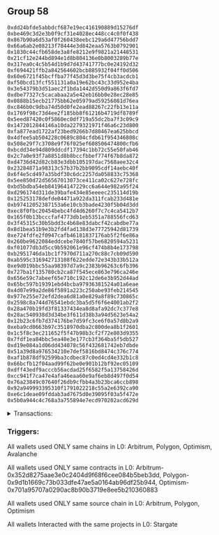 ## Group 58

```0x888d31eb2948b64b754d1fe44db2053c0834dd11
0xdd24bfde5abbdcf687e19ec416190889d15276df
0xbe469c3d2e3b0f9cf31e4028ec448cc4c0f0f438
0x867b90a6d53af0f260438eebc129a6d47756bdd7
0x66a6ab2e08213f78444e3d842eaa5763b0792901
0x1830c44cfb658de3a8fe8212e9f9821a21448531
0x21cf12e244bd894e1d8b804136e0b8003289b77e
0x317ea0c4c5b54d1b9d7d43741777bc0e24192d32
0xf694421ffb2a842564602bcb885932f04ff0d506
0x60e6721f45bcffba77f45d3d3be75f4cb3acdcb1
0xf50bcd13fcf551131a0a19e62bc43c33d952e4ba
0x3e54379b3d51aec2f1bda1442d550d9a863f6fd7
0xdbe77327c5cacabaa2a5e42eb16bb0e28ec28e85
0x0888b15ecb21775bb62e05979ad59256081d76ea
0xc846b0c9dba74d50d0fe2ead88267c22fb13e11a
0x1769f98c73d4ee2f185bb8f61216b4719df8789f
0x5eed87420c0f5860ec0df719a55dc2ba7f3c09c9
0x1472012844146a10da2279321971f46a6c23d800
0xfa877ead1722af23bed9266b7d80467ea625bbcd
0x4dfee5ab504228c0689c804cfdb61f954346808c
0x508e29f7c3708e9f76f025ef608506474800cfb6
0xbcdd34e94d809ddcdf17394c1bb72c55e50fab46
0x2c7a0e93f7a8851d8b8bccfbbef774f67b8da872
0xd4736d42d82cb83e3dbb105197dac7568aee32c4
0x23284871a98313c57b37b2bb9095cdf14aebc40f
0x6f4e5cd497a35bdf30c6dc2257da058833c75368
0x5ee850d72d56567013073ce411ca02c627e728fc
0xbd5bdba54eb841964147229cc6a644e982a95f24
0xd296174d311de39bafe434e85eeeec235114d19b
0x125253178defde04471a922da311fcab233d481e
0xb97412052387153a6e10cb3bade4230f5b04d3dd
0xec8f0fbc20454bebc4fd4d6260f7c7c4ca5412b7
0x165f0b13bcccfaf4773db1eb5351a788556fcd63
0x3f45315c30b5bdd3c4b68e83dabcf42cabdbe77a
0x8d1bea51b9e3b2fd4fad138d3e77725942d81739
0xe724fdfe2f0947cafb46181837176ab5f2f6e86a
0x260be9622084eddcebe7840f57be6820594a5231
0xf01077db3d5cc9b592061e96cf474b8b4e173798
0xb2951746da1bc1f7970d711a270c88c7cb09d590
0xab595c316942713108f622edde72e343b33b512a
0xe9d019bbc55aa98397d7a9c2383b96263c6fb396
0x727ba1f135780cb2ca87f545ece863e796ca246e
0x656e59c7abeef65e710c192c12de6e3b952d44ad
0x65bc597b19391ebd4bcba97936381524a01a6eae
0x4d07e99a2de86f5891a223c250abe93feb214545
0x977e255e72efd2dea6d81a0e829a8f89c730865c
0x2598c8a744d76541ebdc3ba5d5f6f6e4001ab2f2
0x28a470b19fd3f81337434ea8d8afa92dc7c377e8
0x28ac540938d3d34be3f611d38b3a94d5623e54a2
0x12b23c6fb7d374176be7d59fc3ce6f0a57d8b2a9
0xeba9cd0663b97c3518970dba2c800dea8b1f2601
0x1c5f8c3ec211652f5f47b98b3cf2f72e803d9355
0x7fdf1ea84bbc5ea40e3e177cb3f364ba5f5db527
0xd19e084a1d06dd434078c56f432681742eb7dbde
0x51a39d8a976534210e7def5816bd8474c376c774
0xaf1b878df92599ba3cdbec87c0ed4cd4e332b1c8
0x66bcfb12f04aad99f62be0e901b12bf92ec05109
0xdff43edf9acccb56acdad25f6582f5a13758426d
0xcc941f7ca47e4afa46eaa60e9af6eb8d497f0d54
0x76a23849c07640f26db9cfbb4a3b23bca6ccb898
0x92a949993395310f1791022218c55a2e6392ca90
0xe6c1deae09fddab3ad7675d0e39095f03a5f472e
0x5b0a944c4c768a3a755894e7ecd970202acd629d
```
<details>
<summary>Transactions:</summary>

Hashes: 

Wallet: 0x888d31eb2948b64b754d1fe44db2053c0834dd11

       Hash: 0x4ff88505e47881f42245d23c6e1a3b50268f4ed4df68bf14fe2addca123c6908
         - source chain: Arbitrum
         - destination chain: Polygon
         - project: Stargate
         - contract: 0x352d8275aae3e0c2404d9f68f6cee084b5beb3dd
         - value USD: 116.791377491
       Hash: 0xb21d8f6c92ddc8ab584b117ee9ec4bd804777c24820099d5563767458927c6ef
         - source chain: Polygon
         - destination chain: Optimism
         - project: Stargate
         - contract: 0x9d1b1669c73b033dfe47ae5a0164ab96df25b944
         - value USD: 116.723566409
       Hash: 0x3ec50f480105b62fa89407187f20a7545bd1e52344f18b1196435d3ecae6f1e4
         - source chain: Optimism
         - destination chain: Avalanche
         - project: Stargate
         - contract: 0x701a95707a0290ac8b90b3719e8ee5b210360883
         - value USD: 116.757075757
       Hash: 0xef7f8563d9a320893c5606bedee7addcc4958573d16b9048b654c1eea67c80fa
         - source chain: Optimism
         - destination chain: Avalanche
         - project: Stargate
         - contract: 0x701a95707a0290ac8b90b3719e8ee5b210360883
         - value USD: 5033.189782269
       Hash: 0x91e8967ac5dbf7ae3b2ed24e9aa18e3df97f86e0c32893f2cff11ef4e1c0ed5f
         - source chain: Arbitrum
         - destination chain: Optimism
         - project: Stargate
         - contract: 0x352d8275aae3e0c2404d9f68f6cee084b5beb3dd
         - value USD: 10.129671874
Wallet: 0xdd24bfde5abbdcf687e19ec416190889d15276df

       Hash:0xd8f2c8d936dcf824329ab1b26e704d656a667ee02c8f5dab124044d98a329c02
         - source chain: Arbitrum
         - destination chain: Polygon
         - project: Stargate
         - contract: 0x352d8275aae3e0c2404d9f68f6cee084b5beb3dd
         - value USD: 114.453330145
       Hash:0x9046a539ac5bff922acda3af937a688392d010d5c6c7570114261fdff5f7747f
         - source chain: Polygon
         - destination chain: Optimism
         - project: Stargate
         - contract: 0x9d1b1669c73b033dfe47ae5a0164ab96df25b944
         - value USD: 114.386943294
       Hash:0xb4d53326235edc58be80ba36fbaba828b67f6516653178d09b565110dde5e477
         - source chain: Optimism
         - destination chain: Arbitrum
         - project: Stargate
         - contract: 0x701a95707a0290ac8b90b3719e8ee5b210360883
         - value USD: 6813.391226689
       Hash:0x434754f81cb7a1afbd244821e8c275fc7a7f27482ace6abffde6ced5fa39f510
         - source chain: Optimism
         - destination chain: Avalanche
         - project: Stargate
         - contract: 0x701a95707a0290ac8b90b3719e8ee5b210360883
         - value USD: 5130.337647746
       Hash:0xe97d6fb1f174f30d828c633d829be90e0d8572430f30703cd0fa386580d60e4d
         - source chain: Arbitrum
         - destination chain: Optimism
         - project: Stargate
         - contract: 0x352d8275aae3e0c2404d9f68f6cee084b5beb3dd
         - value USD: 7.696848213
Wallet: 0xbe469c3d2e3b0f9cf31e4028ec448cc4c0f0f438

       Hash:0xf4440d1945ab7329baecd39c9410214dc48f8dd1bca59ce2af06fc1b4a5d48c6
         - source chain: Arbitrum
         - destination chain: Polygon
         - project: Stargate
         - contract: 0x352d8275aae3e0c2404d9f68f6cee084b5beb3dd
         - value USD: 119.765570108
       Hash:0xe4c5459749c4cdd80e4d197b8e8d8000f08c653933dab0a82c43d5165a066de2
         - source chain: Polygon
         - destination chain: Optimism
         - project: Stargate
         - contract: 0x9d1b1669c73b033dfe47ae5a0164ab96df25b944
         - value USD: 119.696100783
       Hash:0x5a966b80cd384dab877f36f8a2e4889768970d0b2f42580529bc2556b7f0bcc3
         - source chain: Optimism
         - destination chain: Arbitrum
         - project: Stargate
         - contract: 0x701a95707a0290ac8b90b3719e8ee5b210360883
         - value USD: 6808.391673397
       Hash:0xed06b12363ed18388015a9613f22fb34549929413d9839b18ae29f82f087ca8d
         - source chain: Optimism
         - destination chain: Avalanche
         - project: Stargate
         - contract: 0x701a95707a0290ac8b90b3719e8ee5b210360883
         - value USD: 5124.236599987
       Hash:0xd9e8db0a67f7f0b6738878d94ae73337f3d497da72e688d713132b9e9bb4f06b
         - source chain: Arbitrum
         - destination chain: Optimism
         - project: Stargate
         - contract: 0x352d8275aae3e0c2404d9f68f6cee084b5beb3dd
         - value USD: 10.685028591
Wallet: 0x867b90a6d53af0f260438eebc129a6d47756bdd7

       Hash:0x12629c049f11a0af14fca13886f800b9cd8c8a955d9677bc124f6aa22ad795c6
         - source chain: Arbitrum
         - destination chain: Polygon
         - project: Stargate
         - contract: 0x352d8275aae3e0c2404d9f68f6cee084b5beb3dd
         - value USD: 114.962566601
       Hash:0x04e009da01b7b0d91a2745917f0b5a041a0efcf19e50a6b5bcafb9b083e50b12
         - source chain: Polygon
         - destination chain: Optimism
         - project: Stargate
         - contract: 0x9d1b1669c73b033dfe47ae5a0164ab96df25b944
         - value USD: 114.895858895
       Hash:0x01b84276af11e8e586fcc6f99af206b456408fc8fb39d19f649ceeb5ce58f9ed
         - source chain: Optimism
         - destination chain: Arbitrum
         - project: Stargate
         - contract: 0x701a95707a0290ac8b90b3719e8ee5b210360883
         - value USD: 3999.642633806
       Hash:0x1bcb71c0f2746be416804ef558bea59ad57dff62854728b8714896ea9af753c3
         - source chain: Optimism
         - destination chain: Avalanche
         - project: Stargate
         - contract: 0x701a95707a0290ac8b90b3719e8ee5b210360883
         - value USD: 5119.158796697
       Hash:0xb2943159d7419346fbb0f549316f3cf0cc495a0347cfd38b9f0c27d3cb6c1e3a
         - source chain: Arbitrum
         - destination chain: Optimism
         - project: Stargate
         - contract: 0x352d8275aae3e0c2404d9f68f6cee084b5beb3dd
         - value USD: 6.902039728
Wallet: 0x66a6ab2e08213f78444e3d842eaa5763b0792901

       Hash:0x5ae97bf77eb233640a6ab5e940ff60296791ae9b7178fd9a65ed4a951827208e
         - source chain: Arbitrum
         - destination chain: Polygon
         - project: Stargate
         - contract: 0x352d8275aae3e0c2404d9f68f6cee084b5beb3dd
         - value USD: 100.922995116
       Hash:0xa4a1c47ec34c1c19fc031aff8a0311fe26e1b83f0f711799bc14c30d9d308c0b
         - source chain: Polygon
         - destination chain: Optimism
         - project: Stargate
         - contract: 0x9d1b1669c73b033dfe47ae5a0164ab96df25b944
         - value USD: 100.864433607
       Hash:0x4c96aa9f5ed07c25e299796bb9c065a91fadf572afc23fc48838c65a15f546cb
         - source chain: Optimism
         - destination chain: Arbitrum
         - project: Stargate
         - contract: 0x701a95707a0290ac8b90b3719e8ee5b210360883
         - value USD: 10802.034843252
       Hash:0xad8fda67dde2c1cf86c4d103c18fcd9aa2d645730b5a6bfaeb2f05c2d48bdea5
         - source chain: Optimism
         - destination chain: Avalanche
         - project: Stargate
         - contract: 0x701a95707a0290ac8b90b3719e8ee5b210360883
         - value USD: 5113.096354993
       Hash:0x0c4cc622791f00604c9610319272d5ddaafc6c3e101b8b39d8a6e39a4b64989a
         - source chain: Arbitrum
         - destination chain: Optimism
         - project: Stargate
         - contract: 0x352d8275aae3e0c2404d9f68f6cee084b5beb3dd
         - value USD: 9.548238282
Wallet: 0x1830c44cfb658de3a8fe8212e9f9821a21448531

       Hash:0xa70a3b3fe9a5b26ea958f95d8acf9d7d5957451bdf31c466d746262da154ca0b
         - source chain: Arbitrum
         - destination chain: Polygon
         - project: Stargate
         - contract: 0x352d8275aae3e0c2404d9f68f6cee084b5beb3dd
         - value USD: 119.436005041
       Hash:0x8780d86257ed12e3a6c7099b611731efaa8870f189e7b5af894fd10c1a934011
         - source chain: Polygon
         - destination chain: Optimism
         - project: Stargate
         - contract: 0x9d1b1669c73b033dfe47ae5a0164ab96df25b944
         - value USD: 119.366702044
       Hash:0xa8c7adeae52e2924ce552c1a8a7e35e36da6cb3509d778e11eac6b7f8d62b204
         - source chain: Optimism
         - destination chain: Arbitrum
         - project: Stargate
         - contract: 0x701a95707a0290ac8b90b3719e8ee5b210360883
         - value USD: 10795.035468643
       Hash:0xd9a2df4f56ac2fcda0a082ddf9db752a14f177d659b76f12f76d7bee7d82b3cb
         - source chain: Optimism
         - destination chain: Avalanche
         - project: Stargate
         - contract: 0x701a95707a0290ac8b90b3719e8ee5b210360883
         - value USD: 5106.991989229
       Hash:0x720554cebd7200c83c8de6e4216161d93f33753ef5fb12e0d2dd61dc3f4cf938
         - source chain: Arbitrum
         - destination chain: Optimism
         - project: Stargate
         - contract: 0x352d8275aae3e0c2404d9f68f6cee084b5beb3dd
         - value USD: 14.565313928
Wallet: 0x21cf12e244bd894e1d8b804136e0b8003289b77e

       Hash:0x874e83d3f02c26a6f0ec4190fb0be1e36946a280d9a8348fee4bc9d7df4b54dc
         - source chain: Arbitrum
         - destination chain: Polygon
         - project: Stargate
         - contract: 0x352d8275aae3e0c2404d9f68f6cee084b5beb3dd
         - value USD: 107.373534924
       Hash:0x2bf01dba2885f6943a00f26c86e8bbc933ef2a9f6fda9e12ed0e3752888bf162
         - source chain: Polygon
         - destination chain: Optimism
         - project: Stargate
         - contract: 0x9d1b1669c73b033dfe47ae5a0164ab96df25b944
         - value USD: 107.311253201
       Hash:0x689b701078e11f36580edc7270f53c92d57f4d9897362fbe101af84da41e6c76
         - source chain: Optimism
         - destination chain: Arbitrum
         - project: Stargate
         - contract: 0x701a95707a0290ac8b90b3719e8ee5b210360883
         - value USD: 10789.036004692
       Hash:0xe66fab013eb1d1c871bb669785718d9928568e6b0dd54a38e377a0b041741d40
         - source chain: Optimism
         - destination chain: Avalanche
         - project: Stargate
         - contract: 0x701a95707a0290ac8b90b3719e8ee5b210360883
         - value USD: 5100.942707543
       Hash:0x92bcf05fed498f07e3b3a5e5beac6786984ce81d8b1812f4fe614fbe2097b88e
         - source chain: Arbitrum
         - destination chain: Optimism
         - project: Stargate
         - contract: 0x352d8275aae3e0c2404d9f68f6cee084b5beb3dd
         - value USD: 8.076184485
Wallet: 0x317ea0c4c5b54d1b9d7d43741777bc0e24192d32

       Hash:0xd87408600ebb47919d831f6984d003719974f8ed6694b137e773e84405414746
         - source chain: Arbitrum
         - destination chain: Polygon
         - project: Stargate
         - contract: 0x352d8275aae3e0c2404d9f68f6cee084b5beb3dd
         - value USD: 110.748552489
       Hash:0x934f16c742133df5a031f3f5711d7ef2531e75b5c5f9638d9761613a498e7144
         - source chain: Polygon
         - destination chain: Optimism
         - project: Stargate
         - contract: 0x9d1b1669c73b033dfe47ae5a0164ab96df25b944
         - value USD: 110.68435488
       Hash:0x97ed7122b69abdf71f812ee11598d1c209743abbed43dd6f3f63c02a3bed8083
         - source chain: Optimism
         - destination chain: Arbitrum
         - project: Stargate
         - contract: 0x701a95707a0290ac8b90b3719e8ee5b210360883
         - value USD: 10782.036630083
       Hash:0x0879b556904fffef221b272c5c6f2507986b5936f044429fa596dd09852669cd
         - source chain: Optimism
         - destination chain: Avalanche
         - project: Stargate
         - contract: 0x701a95707a0290ac8b90b3719e8ee5b210360883
         - value USD: 5093.887053413
       Hash:0x2cc78343e2168aa1781ebf53caf2a36576e692ccb4a4be73ddc7d3f3376983e0
         - source chain: Arbitrum
         - destination chain: Optimism
         - project: Stargate
         - contract: 0x352d8275aae3e0c2404d9f68f6cee084b5beb3dd
         - value USD: 8.359133021
Wallet: 0xf694421ffb2a842564602bcb885932f04ff0d506

       Hash:0x08e0e9a28a54ac6b22bf4c8d05fbe879a67a8594de5d7f412335e2f7c0b513cb
         - source chain: Arbitrum
         - destination chain: Polygon
         - project: Stargate
         - contract: 0x352d8275aae3e0c2404d9f68f6cee084b5beb3dd
         - value USD: 110.628703554
       Hash:0x2a2cc46523541340380880ddc935cb7fd824e0da25b879867a860474907dd153
         - source chain: Polygon
         - destination chain: Optimism
         - project: Stargate
         - contract: 0x9d1b1669c73b033dfe47ae5a0164ab96df25b944
         - value USD: 110.564577975
       Hash:0x6386a5b5c9d58990b8d71dc713e758a404402716ec5d7058b5ea77c5869565a6
         - source chain: Optimism
         - destination chain: Arbitrum
         - project: Stargate
         - contract: 0x701a95707a0290ac8b90b3719e8ee5b210360883
         - value USD: 10775.037255474
       Hash:0xa185a18a51e163adaa7ee31ea9d1a11c84349da599e35c101750e9a5b073ccef
         - source chain: Optimism
         - destination chain: Avalanche
         - project: Stargate
         - contract: 0x701a95707a0290ac8b90b3719e8ee5b210360883
         - value USD: 5087.823110707
       Hash:0xf69a54d41fbdd95d52efd3e5e9c74556377a370b8ea15ea8bb1cfbaf336146aa
         - source chain: Arbitrum
         - destination chain: Optimism
         - project: Stargate
         - contract: 0x352d8275aae3e0c2404d9f68f6cee084b5beb3dd
         - value USD: 11.539201756
Wallet: 0x60e6721f45bcffba77f45d3d3be75f4cb3acdcb1

       Hash:0x28dd7ebb9e96faefd7eee5ee101982a272acc6d43fb48e52a38b164651fe068f
         - source chain: Arbitrum
         - destination chain: Polygon
         - project: Stargate
         - contract: 0x352d8275aae3e0c2404d9f68f6cee084b5beb3dd
         - value USD: 118.866580084
       Hash:0x374c981dc4c70794816f9fe41dc3b3aae66d2503fa544c76ea5335c4f76bd49f
         - source chain: Polygon
         - destination chain: Optimism
         - project: Stargate
         - contract: 0x9d1b1669c73b033dfe47ae5a0164ab96df25b944
         - value USD: 118.797680498
       Hash:0x78a3f5229b5852efc37c86d5f7dedefc3bb89f529a7729c85fc3114f396a888f
         - source chain: Optimism
         - destination chain: Arbitrum
         - project: Stargate
         - contract: 0x701a95707a0290ac8b90b3719e8ee5b210360883
         - value USD: 10769.037791523
       Hash:0x12babe163f70a0942da972d2ff9aa2944c2c0e1ccc5c43ebbfab1b84b7b3a468
         - source chain: Optimism
         - destination chain: Avalanche
         - project: Stargate
         - contract: 0x701a95707a0290ac8b90b3719e8ee5b210360883
         - value USD: 5081.738687972
       Hash:0xfd3e47fd0d7aa99133e57f4a7662aff7b0a1062cc7fffca8cc3019225fcaa15d
         - source chain: Arbitrum
         - destination chain: Optimism
         - project: Stargate
         - contract: 0x352d8275aae3e0c2404d9f68f6cee084b5beb3dd
         - value USD: 11.803798097
Wallet: 0xf50bcd13fcf551131a0a19e62bc43c33d952e4ba

       Hash:0x55e4c6998e972b250565fd626166245375691fa3d8df097f1b638d39d2d329b3
         - source chain: Arbitrum
         - destination chain: Polygon
         - project: Stargate
         - contract: 0x352d8275aae3e0c2404d9f68f6cee084b5beb3dd
         - value USD: 101.332146101
       Hash:0x002e7b104fd9ff729f1228c3a4cbe1f3d6b53de33d2046f8fafe51fb0a19e7af
         - source chain: Polygon
         - destination chain: Optimism
         - project: Stargate
         - contract: 0x9d1b1669c73b033dfe47ae5a0164ab96df25b944
         - value USD: 101.273405625
       Hash:0x1e9004e1312418abcd81fb9b853cad16ca6b90ad1dd06fe153969c4ad8d15dc0
         - source chain: Optimism
         - destination chain: Arbitrum
         - project: Stargate
         - contract: 0x701a95707a0290ac8b90b3719e8ee5b210360883
         - value USD: 10762.038416914
       Hash:0xa35a1ec0a47e5d0b9e1917da58eda5047d2ebb100bb4114488e001478dc07b59
         - source chain: Optimism
         - destination chain: Avalanche
         - project: Stargate
         - contract: 0x701a95707a0290ac8b90b3719e8ee5b210360883
         - value USD: 5074.690433852
       Hash:0x8a6743c81053d7417aefa7b7d2c0f0e8cdf91bd6a69db7795c0cfae95901a9c9
         - source chain: Arbitrum
         - destination chain: Optimism
         - project: Stargate
         - contract: 0x352d8275aae3e0c2404d9f68f6cee084b5beb3dd
         - value USD: 6.922731554
Wallet: 0x3e54379b3d51aec2f1bda1442d550d9a863f6fd7

       Hash:0xe7a2220954c835f4091f7e93c0a122703ee341f9c76c343e7ce6993375502cd5
         - source chain: Arbitrum
         - destination chain: Polygon
         - project: Stargate
         - contract: 0x352d8275aae3e0c2404d9f68f6cee084b5beb3dd
         - value USD: 109.052135096
       Hash:0x7150d7529ce0643a729bac8f8650b5fe3b04b6a5d7191c5bdc62fa03e4cac6f6
         - source chain: Polygon
         - destination chain: Optimism
         - project: Stargate
         - contract: 0x9d1b1669c73b033dfe47ae5a0164ab96df25b944
         - value USD: 108.988839847
       Hash:0xd16979db67fbbf7d74bcf5e9dd8fc325c507daf9dcc22672423454abee8f444f
         - source chain: Optimism
         - destination chain: Arbitrum
         - project: Stargate
         - contract: 0x701a95707a0290ac8b90b3719e8ee5b210360883
         - value USD: 6891.384258048
       Hash:0xf4238bf8ab5e12021c9ce8716997daa30e25d506b0db9534c2105ec971f78c32
         - source chain: Optimism
         - destination chain: Avalanche
         - project: Stargate
         - contract: 0x701a95707a0290ac8b90b3719e8ee5b210360883
         - value USD: 5368.084066034
       Hash:0xd11761e6f7aa95fce8adf336d1466ebfc069eb56a49efca7659c81fc1daba696
         - source chain: Arbitrum
         - destination chain: Optimism
         - project: Stargate
         - contract: 0x352d8275aae3e0c2404d9f68f6cee084b5beb3dd
         - value USD: 9.893853435
Wallet: 0xdbe77327c5cacabaa2a5e42eb16bb0e28ec28e85

       Hash:0x9625f31b76f01522a9f6d15b0610509254837405ece378c8f3b624a934a31be2
         - source chain: Arbitrum
         - destination chain: Polygon
         - project: Stargate
         - contract: 0x352d8275aae3e0c2404d9f68f6cee084b5beb3dd
         - value USD: 109.810076544
       Hash:0xf0728128945bf2af308daf236407c90d6d1d041fa168ab157072415af6b9a301
         - source chain: Polygon
         - destination chain: Optimism
         - project: Stargate
         - contract: 0x9d1b1669c73b033dfe47ae5a0164ab96df25b944
         - value USD: 109.746440946
       Hash:0x977fdc1291d633995ee8328667c32436d2fe059b97824509d78af0d3f68c4a86
         - source chain: Optimism
         - destination chain: Arbitrum
         - project: Stargate
         - contract: 0x701a95707a0290ac8b90b3719e8ee5b210360883
         - value USD: 6825.39015459
       Hash:0xfd3f516eb4990eb0fbfdf65dcce99f013183aec132f44809cf659ce25b215ee9
         - source chain: Optimism
         - destination chain: Avalanche
         - project: Stargate
         - contract: 0x701a95707a0290ac8b90b3719e8ee5b210360883
         - value USD: 11257.87501989
       Hash:0xe223c75f4d663aec9a0d33327a96fafc9dceb416551843c9e102af6335c886df
         - source chain: Arbitrum
         - destination chain: Optimism
         - project: Stargate
         - contract: 0x352d8275aae3e0c2404d9f68f6cee084b5beb3dd
         - value USD: 10.983409629
Wallet: 0x0888b15ecb21775bb62e05979ad59256081d76ea

       Hash:0x8c2d385c0e0515f59590780323806076b565a68d3f8d8fb15735c49b193ff35b
         - source chain: Arbitrum
         - destination chain: Polygon
         - project: Stargate
         - contract: 0x352d8275aae3e0c2404d9f68f6cee084b5beb3dd
         - value USD: 101.092478235
       Hash:0x4a739180a54a39bb3f4e23c735c6b04fa2a5a9177666734b4f9601d854518e2b
         - source chain: Polygon
         - destination chain: Optimism
         - project: Stargate
         - contract: 0x9d1b1669c73b033dfe47ae5a0164ab96df25b944
         - value USD: 101.033875814
       Hash:0xaeb0dd0764befc22ae76f72b891df3b91e6cac4b17791a6491dc12cd2e5ec57e
         - source chain: Optimism
         - destination chain: Arbitrum
         - project: Stargate
         - contract: 0x701a95707a0290ac8b90b3719e8ee5b210360883
         - value USD: 10756.038952964
       Hash:0x6d599e1b031513a19c1f89616d28eee29be7eec3d988ff947c560e2bce76ba82
         - source chain: Optimism
         - destination chain: Avalanche
         - project: Stargate
         - contract: 0x701a95707a0290ac8b90b3719e8ee5b210360883
         - value USD: 5068.638216163
       Hash:0xd80ddfe6e722dc95cb79ac095c4d06fc9e9f7640adade1533f9bfd830c0be61d
         - source chain: Arbitrum
         - destination chain: Optimism
         - project: Stargate
         - contract: 0x352d8275aae3e0c2404d9f68f6cee084b5beb3dd
         - value USD: 13.097644429
Wallet: 0xc846b0c9dba74d50d0fe2ead88267c22fb13e11a

       Hash:0x09433e73f5abfbf7201dabd1912c468156f87c5d76a037c8ba15fd0b4f6be579
         - source chain: Arbitrum
         - destination chain: Polygon
         - project: Stargate
         - contract: 0x352d8275aae3e0c2404d9f68f6cee084b5beb3dd
         - value USD: 103.958140328
       Hash:0xd1c48bae721797d0ec842cee92813879bf5b35b2bd99e79637d711b8b3501a58
         - source chain: Polygon
         - destination chain: Optimism
         - project: Stargate
         - contract: 0x9d1b1669c73b033dfe47ae5a0164ab96df25b944
         - value USD: 103.897877899
       Hash:0xb6902a95e372ea7623bdb42e1ad6170a4e4dc637198fdcd73beb178a22fa9e8a
         - source chain: Optimism
         - destination chain: Arbitrum
         - project: Stargate
         - contract: 0x701a95707a0290ac8b90b3719e8ee5b210360883
         - value USD: 10749.039578354
       Hash:0x439f9c6b728ba0499f293ce50089e569c9abddd3b2d319dfe3d4e6b393e4e0ca
         - source chain: Optimism
         - destination chain: Avalanche
         - project: Stargate
         - contract: 0x701a95707a0290ac8b90b3719e8ee5b210360883
         - value USD: 5062.586621475
       Hash:0x0816eb06d1920b453c76db2842597425b402320b9b72ec79d2f7976aa14c2d81
         - source chain: Arbitrum
         - destination chain: Optimism
         - project: Stargate
         - contract: 0x352d8275aae3e0c2404d9f68f6cee084b5beb3dd
         - value USD: 10.894304765
Wallet: 0x1769f98c73d4ee2f185bb8f61216b4719df8789f

       Hash:0x2b2b322460b900d73c3509e6c9c9c97fe24569eaebaeffe76ff1cc8200155fe7
         - source chain: Arbitrum
         - destination chain: Polygon
         - project: Stargate
         - contract: 0x352d8275aae3e0c2404d9f68f6cee084b5beb3dd
         - value USD: 117.837841892
       Hash:0xebf46ad3c347baa6e45d371e244373d8ea25d520f809409b0344a248cf10e368
         - source chain: Polygon
         - destination chain: Optimism
         - project: Stargate
         - contract: 0x9d1b1669c73b033dfe47ae5a0164ab96df25b944
         - value USD: 117.769533649
       Hash:0x43b5a509184334befa359185cbbf62025f6e8eb50e5db2329d5b3d270179b3f9
         - source chain: Optimism
         - destination chain: Arbitrum
         - project: Stargate
         - contract: 0x701a95707a0290ac8b90b3719e8ee5b210360883
         - value USD: 10743.040114404
       Hash:0xd1d45af02220b7172526bd79392945e129bfb1e35aa23f503b2efed6f5745369
         - source chain: Optimism
         - destination chain: Avalanche
         - project: Stargate
         - contract: 0x701a95707a0290ac8b90b3719e8ee5b210360883
         - value USD: 5055.551305374
       Hash:0x18ac26236222974f30d0dca2bb2c30fc650bf368b1f0ffc2cb092e90ac0ca4ee
         - source chain: Arbitrum
         - destination chain: Optimism
         - project: Stargate
         - contract: 0x352d8275aae3e0c2404d9f68f6cee084b5beb3dd
         - value USD: 11.225625538
Wallet: 0x5eed87420c0f5860ec0df719a55dc2ba7f3c09c9

       Hash:0xe77755cfc96da8570287c2cd0e6e03b486f3331b0ade03e4605f180af72a47a6
         - source chain: Arbitrum
         - destination chain: Polygon
         - project: Stargate
         - contract: 0x352d8275aae3e0c2404d9f68f6cee084b5beb3dd
         - value USD: 103.448748853
       Hash:0xefebeb24077330e8d0cb796218dd994070b6e56f4618042382a9e1c6c1f4732b
         - source chain: Polygon
         - destination chain: Optimism
         - project: Stargate
         - contract: 0x9d1b1669c73b033dfe47ae5a0164ab96df25b944
         - value USD: 103.388768304
       Hash:0xaf2348e31a23dbf9cb2cb084d6c79e5abcf600e46d74aedd7d4e38403f053ce8
         - source chain: Optimism
         - destination chain: Arbitrum
         - project: Stargate
         - contract: 0x701a95707a0290ac8b90b3719e8ee5b210360883
         - value USD: 10736.040739794
       Hash:0x116d4ad84a9e6aa64b14c54e5cc4e96d3dac27ec27a49c36ca4e15ec4af54d23
         - source chain: Optimism
         - destination chain: Avalanche
         - project: Stargate
         - contract: 0x701a95707a0290ac8b90b3719e8ee5b210360883
         - value USD: 5049.512273704
       Hash:0x0dea647666fed1acf4a680e682463ffd74f51374e536e25d0273565c7a06934b
         - source chain: Arbitrum
         - destination chain: Optimism
         - project: Stargate
         - contract: 0x352d8275aae3e0c2404d9f68f6cee084b5beb3dd
         - value USD: 11.120837625
Wallet: 0x1472012844146a10da2279321971f46a6c23d800

       Hash:0x5c69a20ba175bfb1ec955675a9a6d4dd60cb9ebe2824d0b5523817ffe2bae081
         - source chain: Arbitrum
         - destination chain: Polygon
         - project: Stargate
         - contract: 0x352d8275aae3e0c2404d9f68f6cee084b5beb3dd
         - value USD: 104.367387325
       Hash:0x0c01f7ae3a1ae8ea3666100f0c23f3295e6c83b738b916e1f8864c1348d003d9
         - source chain: Polygon
         - destination chain: Optimism
         - project: Stargate
         - contract: 0x9d1b1669c73b033dfe47ae5a0164ab96df25b944
         - value USD: 104.306872916
       Hash:0x52d7538adf6d0fcb22c3c0e5633c600290b80ef381729b3156f4a387459dfd7d
         - source chain: Optimism
         - destination chain: Arbitrum
         - project: Stargate
         - contract: 0x701a95707a0290ac8b90b3719e8ee5b210360883
         - value USD: 10730.041275844
       Hash:0x9e593923e697fc2481d6af0feab205897380c952fd587a2cdc35f2ebef8ad913
         - source chain: Optimism
         - destination chain: Avalanche
         - project: Stargate
         - contract: 0x701a95707a0290ac8b90b3719e8ee5b210360883
         - value USD: 5042.455729572
       Hash:0xb611f9be1f9c66ee31cec8cd5605a8bb5dd13301ab8d96d1b1be701a2eecc911
         - source chain: Arbitrum
         - destination chain: Optimism
         - project: Stargate
         - contract: 0x352d8275aae3e0c2404d9f68f6cee084b5beb3dd
         - value USD: 6.491631321
Wallet: 0xfa877ead1722af23bed9266b7d80467ea625bbcd

       Hash:0x25ba052250147941d333260aaa161fa6af2b26a18104aaad5412897f8afd60ea
         - source chain: Arbitrum
         - destination chain: Polygon
         - project: Stargate
         - contract: 0x352d8275aae3e0c2404d9f68f6cee084b5beb3dd
         - value USD: 114.852033828
       Hash:0xef34a9a9a8a9dd2526167815effc99adae036c75412297cd1592daccb3d3a511
         - source chain: Polygon
         - destination chain: Optimism
         - project: Stargate
         - contract: 0x9d1b1669c73b033dfe47ae5a0164ab96df25b944
         - value USD: 114.78544067
       Hash:0x2420f6f994a5c53cf6e01c8ff86fdab39990aeea087bf962ed936223d1242e6a
         - source chain: Optimism
         - destination chain: Arbitrum
         - project: Stargate
         - contract: 0x701a95707a0290ac8b90b3719e8ee5b210360883
         - value USD: 10723.041901235
       Hash:0xdde2ce86701932c210ad93fa272328e1d5542ca99e488b410c4058e28b77d3cb
         - source chain: Optimism
         - destination chain: Avalanche
         - project: Stargate
         - contract: 0x701a95707a0290ac8b90b3719e8ee5b210360883
         - value USD: 5035.411867459
       Hash:0x82e4ce05cacc2694cf1ef245c2618a43fbc3798ba688440a248926a2d5df5fb6
         - source chain: Arbitrum
         - destination chain: Optimism
         - project: Stargate
         - contract: 0x352d8275aae3e0c2404d9f68f6cee084b5beb3dd
         - value USD: 11.652609625
Wallet: 0x4dfee5ab504228c0689c804cfdb61f954346808c

       Hash:0x8c5cef21e59f9e6ad5d80c5b9e211b11b6bfe895e14a03f5474b072de087c73f
         - source chain: Arbitrum
         - destination chain: Polygon
         - project: Stargate
         - contract: 0x352d8275aae3e0c2404d9f68f6cee084b5beb3dd
         - value USD: 112.854939968
       Hash:0xd2b3e00ed452e4a5aaed877637c536d972f3bab1c3515c3411d85bd05bd8b05d
         - source chain: Polygon
         - destination chain: Optimism
         - project: Stargate
         - contract: 0x9d1b1669c73b033dfe47ae5a0164ab96df25b944
         - value USD: 112.789496908
       Hash:0xe4f2c304405c34c069a052a9016ad8ab94dfa82307cc4ac853ffdd38ad14e1ad
         - source chain: Optimism
         - destination chain: Arbitrum
         - project: Stargate
         - contract: 0x701a95707a0290ac8b90b3719e8ee5b210360883
         - value USD: 10717.042437284
       Hash:0x57715a71b9672cc8e06d0494b942ccfc0c3e05c61f7a2f330b40a3e47dbbc947
         - source chain: Optimism
         - destination chain: Avalanche
         - project: Stargate
         - contract: 0x701a95707a0290ac8b90b3719e8ee5b210360883
         - value USD: 5029.361394772
       Hash:0x7f895ddee07051f6a4765194e84b7318836ca893d8d6dd646732467fe07916f7
         - source chain: Arbitrum
         - destination chain: Optimism
         - project: Stargate
         - contract: 0x352d8275aae3e0c2404d9f68f6cee084b5beb3dd
         - value USD: 5.059302106
Wallet: 0x508e29f7c3708e9f76f025ef608506474800cfb6

       Hash:0xb4f53fe6839baee5bc583d40719672478f91489345c230cf3e14e3efc905e920
         - source chain: Arbitrum
         - destination chain: Polygon
         - project: Stargate
         - contract: 0x352d8275aae3e0c2404d9f68f6cee084b5beb3dd
         - value USD: 107.762278366
       Hash:0x523c0c0814abb62eb4aa592fe2bce3614cad508727b4309d7148e3486870f031
         - source chain: Polygon
         - destination chain: Optimism
         - project: Stargate
         - contract: 0x9d1b1669c73b033dfe47ae5a0164ab96df25b944
         - value USD: 107.699757918
       Hash:0xfe7aaa57410135f55968c412e4281c89021ed27f67d2ebc8783bfe7d1bd64bbf
         - source chain: Optimism
         - destination chain: Arbitrum
         - project: Stargate
         - contract: 0x701a95707a0290ac8b90b3719e8ee5b210360883
         - value USD: 10710.043062675
       Hash:0xc973ed69d4ac76c3268daf315088a6c94af07b7dce5d3bec4ceca29aaa4b8b4c
         - source chain: Optimism
         - destination chain: Avalanche
         - project: Stargate
         - contract: 0x701a95707a0290ac8b90b3719e8ee5b210360883
         - value USD: 5022.320775664
       Hash:0xb94ecae12069bf260081564892c3bc9f7d021673b635a6193bffb2328b47387b
         - source chain: Arbitrum
         - destination chain: Optimism
         - project: Stargate
         - contract: 0x352d8275aae3e0c2404d9f68f6cee084b5beb3dd
         - value USD: 11.804949692
Wallet: 0xbcdd34e94d809ddcdf17394c1bb72c55e50fab46

       Hash:0x4fa1ecbf045cc441a42e73fa1d903c595bacaffb429d2152dc5c0bcb814948db
         - source chain: Arbitrum
         - destination chain: Polygon
         - project: Stargate
         - contract: 0x352d8275aae3e0c2404d9f68f6cee084b5beb3dd
         - value USD: 115.411006482
       Hash:0x17e480b757c8bab38c9f0f82ed1f55defab863f383e6e3c4006bb510363feb7b
         - source chain: Polygon
         - destination chain: Optimism
         - project: Stargate
         - contract: 0x9d1b1669c73b033dfe47ae5a0164ab96df25b944
         - value USD: 115.34410357
       Hash:0x33cea7c01af52f3b21f55b224a1e7386cf9f9c28d464c72d7ab8fbc43c9b78e8
         - source chain: Optimism
         - destination chain: Arbitrum
         - project: Stargate
         - contract: 0x701a95707a0290ac8b90b3719e8ee5b210360883
         - value USD: 10703.043688066
       Hash:0x7278dd04448666c83ddc63f2ac1f413bef6801e39c3f2c045c02204b7a8f3074
         - source chain: Optimism
         - destination chain: Avalanche
         - project: Stargate
         - contract: 0x701a95707a0290ac8b90b3719e8ee5b210360883
         - value USD: 5015.246568507
       Hash:0x21c6a341f56eccbeb565a4d2b13efebc1abe58d1577c8910a7fd64af82dced4a
         - source chain: Arbitrum
         - destination chain: Optimism
         - project: Stargate
         - contract: 0x352d8275aae3e0c2404d9f68f6cee084b5beb3dd
         - value USD: 6.279053584
Wallet: 0x2c7a0e93f7a8851d8b8bccfbbef774f67b8da872

       Hash:0x2998d83e9615272bac66a9511eab82222b5b721aca0e0ef12904da8b7e28b7c9
         - source chain: Arbitrum
         - destination chain: Polygon
         - project: Stargate
         - contract: 0x352d8275aae3e0c2404d9f68f6cee084b5beb3dd
         - value USD: 115.840260972
       Hash:0x82ff68f8672de1dabd290de2c65577d7bed6190d432b6ecaa0431c5d7abd9f69
         - source chain: Polygon
         - destination chain: Optimism
         - project: Stargate
         - contract: 0x9d1b1669c73b033dfe47ae5a0164ab96df25b944
         - value USD: 115.773112903
       Hash:0x6bd7a46a6f6e44339bf6ec5d50b48af73f56be1b9cd3ef82b4bb9d0bfc4a4d4e
         - source chain: Optimism
         - destination chain: Arbitrum
         - project: Stargate
         - contract: 0x701a95707a0290ac8b90b3719e8ee5b210360883
         - value USD: 10697.044224115
       Hash:0xff42b102d687eb845c25f9655bb491973a803f3d8eb27e6296bd4dcb95a39702
         - source chain: Optimism
         - destination chain: Avalanche
         - project: Stargate
         - contract: 0x701a95707a0290ac8b90b3719e8ee5b210360883
         - value USD: 5008.210085405
       Hash:0x02b1b307c1e319711f5695986a96d77721c0b67ff5febcd1e9c76eaee470b0e8
         - source chain: Arbitrum
         - destination chain: Optimism
         - project: Stargate
         - contract: 0x352d8275aae3e0c2404d9f68f6cee084b5beb3dd
         - value USD: 6.713639141
Wallet: 0xd4736d42d82cb83e3dbb105197dac7568aee32c4

       Hash:0x4ce566ca7cf91f97d7730c195675fdbc8811451d8ec15d0d2f62b9351e9a36a1
         - source chain: Arbitrum
         - destination chain: Polygon
         - project: Stargate
         - contract: 0x352d8275aae3e0c2404d9f68f6cee084b5beb3dd
         - value USD: 112.355344713
       Hash:0x25ee2e4ac687abb41e5393affad4f6c41e6148264e31bceff3a5151a56c98f2d
         - source chain: Polygon
         - destination chain: Optimism
         - project: Stargate
         - contract: 0x9d1b1669c73b033dfe47ae5a0164ab96df25b944
         - value USD: 112.290216978
       Hash:0x45ee7c4513d7924ed510b32f98eb6f1e8491c384c0d1d366616e4416ed5588e8
         - source chain: Optimism
         - destination chain: Arbitrum
         - project: Stargate
         - contract: 0x701a95707a0290ac8b90b3719e8ee5b210360883
         - value USD: 10690.044849506
       Hash:0xfdb8a3f630e6ee910cd4d2b8924453ca58311315942e0ca520511fdcc7e2a873
         - source chain: Optimism
         - destination chain: Avalanche
         - project: Stargate
         - contract: 0x701a95707a0290ac8b90b3719e8ee5b210360883
         - value USD: 5001.171038299
       Hash:0xff21513bcffbe6c47c0b1a206e646263db1774f886bce509f9353ba08d702f01
         - source chain: Arbitrum
         - destination chain: Optimism
         - project: Stargate
         - contract: 0x352d8275aae3e0c2404d9f68f6cee084b5beb3dd
         - value USD: 9.183188939
Wallet: 0x23284871a98313c57b37b2bb9095cdf14aebc40f

       Hash:0x77d28870ed3a68a0bca613d231ce546fbfde65edfef15e9bc2f08dc1284f0b25
         - source chain: Arbitrum
         - destination chain: Polygon
         - project: Stargate
         - contract: 0x352d8275aae3e0c2404d9f68f6cee084b5beb3dd
         - value USD: 113.523590289
       Hash:0x6f4c5eda059dedc33a50ffe9a060c014361819813049ad90ff56543f06d38452
         - source chain: Polygon
         - destination chain: Optimism
         - project: Stargate
         - contract: 0x9d1b1669c73b033dfe47ae5a0164ab96df25b944
         - value USD: 113.45780506
       Hash:0x4a2b4ab8df1f4feb1ec0057aa726e42c1af3252f018165cfb8fd12e72ac3d960
         - source chain: Optimism
         - destination chain: Arbitrum
         - project: Stargate
         - contract: 0x701a95707a0290ac8b90b3719e8ee5b210360883
         - value USD: 10684.045385555
       Hash:0x6e8dca02852b7b4edfb072a9dd3e1cbb365ea017d970119cdf971a4eac6252bb
         - source chain: Optimism
         - destination chain: Avalanche
         - project: Stargate
         - contract: 0x701a95707a0290ac8b90b3719e8ee5b210360883
         - value USD: 4994.127387186
       Hash:0xab61cf5b9c206e04800dd78c47e94e2f5bb102fa0ad6c58717567f450e0bbae4
         - source chain: Arbitrum
         - destination chain: Optimism
         - project: Stargate
         - contract: 0x352d8275aae3e0c2404d9f68f6cee084b5beb3dd
         - value USD: 6.801485531
Wallet: 0x6f4e5cd497a35bdf30c6dc2257da058833c75368

       Hash:0xc22088259145dafea3e40d0bbaf95c0c73ee82517667c9f38aeb66dcc8b83820
         - source chain: Arbitrum
         - destination chain: Polygon
         - project: Stargate
         - contract: 0x352d8275aae3e0c2404d9f68f6cee084b5beb3dd
         - value USD: 119.534754346
       Hash:0x2b9e4b41b9655991cdade17b7b0e5fb833732d2fddae06ddfed1c16e903fecb9
         - source chain: Polygon
         - destination chain: Optimism
         - project: Stargate
         - contract: 0x9d1b1669c73b033dfe47ae5a0164ab96df25b944
         - value USD: 119.465485667
       Hash:0xa81191399bbfb12266b6216119368125617c0d860e7adbba4b4767249d340edc
         - source chain: Optimism
         - destination chain: Arbitrum
         - project: Stargate
         - contract: 0x701a95707a0290ac8b90b3719e8ee5b210360883
         - value USD: 10677.046010946
       Hash:0x1220e4c1f67bc4d17ed4c928711e7e014849320d20d8d1ad36841e52d7bf111b
         - source chain: Optimism
         - destination chain: Avalanche
         - project: Stargate
         - contract: 0x701a95707a0290ac8b90b3719e8ee5b210360883
         - value USD: 4987.087057078
       Hash:0x2267d5fd4ec1133806e1273dfa935b0a36f7bef2550772951f128c052a57526b
         - source chain: Arbitrum
         - destination chain: Optimism
         - project: Stargate
         - contract: 0x352d8275aae3e0c2404d9f68f6cee084b5beb3dd
         - value USD: 9.843215066
Wallet: 0x5ee850d72d56567013073ce411ca02c627e728fc

       Hash:0x4fadd14eb91cdee9c48c950514da25fdb26afc2c5bed440f42cbae7dcb71b9bd
         - source chain: Arbitrum
         - destination chain: Polygon
         - project: Stargate
         - contract: 0x352d8275aae3e0c2404d9f68f6cee084b5beb3dd
         - value USD: 118.788147311
       Hash:0xa7e28efaa847de85fd3555bbbffcba9ff5d63b778949f4ca0402dbc1314fdb36
         - source chain: Polygon
         - destination chain: Optimism
         - project: Stargate
         - contract: 0x9d1b1669c73b033dfe47ae5a0164ab96df25b944
         - value USD: 118.719162183
       Hash:0xb42432935b20fa6b35e529dfad3dc2c3cb9e6cd186d97c8d7e71c689e201e0b3
         - source chain: Optimism
         - destination chain: Arbitrum
         - project: Stargate
         - contract: 0x701a95707a0290ac8b90b3719e8ee5b210360883
         - value USD: 118.806390908
       Hash:0xf731fb5933923d000d1efbcdc2024e8ecea0b3cf39337c1e9acc5d4a3a49bdac
         - source chain: Optimism
         - destination chain: Arbitrum
         - project: Stargate
         - contract: 0x701a95707a0290ac8b90b3719e8ee5b210360883
         - value USD: 6344.433127875
       Hash:0xa1b0cead3cb30b318b4a796f6078d0136ca84d7097f2f669a01bc9181fc027ab
         - source chain: Optimism
         - destination chain: Avalanche
         - project: Stargate
         - contract: 0x701a95707a0290ac8b90b3719e8ee5b210360883
         - value USD: 5136.394509442
       Hash:0xa7f76551c3184c8c0ee4485a2c484b6688e345903f3c3957dc9129c0ccffc2b6
         - source chain: Arbitrum
         - destination chain: Optimism
         - project: Stargate
         - contract: 0x352d8275aae3e0c2404d9f68f6cee084b5beb3dd
         - value USD: 5.532087253
Wallet: 0xbd5bdba54eb841964147229cc6a644e982a95f24

       Hash:0x153cbbd609653cc66bcada7af036054f06f16392036d762a1629430aaee0daa1
         - source chain: Arbitrum
         - destination chain: Polygon
         - project: Stargate
         - contract: 0x352d8275aae3e0c2404d9f68f6cee084b5beb3dd
         - value USD: 117.320489424
       Hash:0x773aef75e01156fbc5c4e5874cadfa784dff6c661520aaf216db5dce3870be7a
         - source chain: Polygon
         - destination chain: Optimism
         - project: Stargate
         - contract: 0x9d1b1669c73b033dfe47ae5a0164ab96df25b944
         - value USD: 117.25236433
       Hash:0x7592e326f5a6a9777078fc1327dabf4d68eb9a513750a2a5c715d64773e74b15
         - source chain: Optimism
         - destination chain: Arbitrum
         - project: Stargate
         - contract: 0x701a95707a0290ac8b90b3719e8ee5b210360883
         - value USD: 117.338380189
       Hash:0x121c4afea2dc4a5dccc4105138772541ea15a9109862d4d0e6f94a5a2155a125
         - source chain: Optimism
         - destination chain: Arbitrum
         - project: Stargate
         - contract: 0x701a95707a0290ac8b90b3719e8ee5b210360883
         - value USD: 6916.38202451
       Hash:0x90bddd196beb16da477a3df342425a4b33d441fd5f796f4de9144097fb6111f1
         - source chain: Optimism
         - destination chain: Avalanche
         - project: Stargate
         - contract: 0x701a95707a0290ac8b90b3719e8ee5b210360883
         - value USD: 2.997008303
       Hash:0x7ded9075018519b3d96791b5dac05ee963df04d72b21b352e45397f39f8e43a3
         - source chain: Optimism
         - destination chain: Avalanche
         - project: Stargate
         - contract: 0x701a95707a0290ac8b90b3719e8ee5b210360883
         - value USD: 5144.515296102
       Hash:0x8d82dd20752f372730c990d8c4209f77bdfdb0fd5efcec41c061c87254eadf23
         - source chain: Arbitrum
         - destination chain: Optimism
         - project: Stargate
         - contract: 0x352d8275aae3e0c2404d9f68f6cee084b5beb3dd
         - value USD: 7.213299992
Wallet: 0xd296174d311de39bafe434e85eeeec235114d19b

       Hash:0x53ecbaf2772514803ba35160423f3ecf2de0a92c14d7bc0ef2018045aef01271
         - source chain: Arbitrum
         - destination chain: Polygon
         - project: Stargate
         - contract: 0x352d8275aae3e0c2404d9f68f6cee084b5beb3dd
         - value USD: 103.140943497
       Hash:0xeca1e35a964d1a1ebc7ffda9f30ab81c38807ef6f67816f24bd98e4697bc67d4
         - source chain: Polygon
         - destination chain: Optimism
         - project: Stargate
         - contract: 0x9d1b1669c73b033dfe47ae5a0164ab96df25b944
         - value USD: 103.081045825
       Hash:0x802322a06a40e577bae696d1bb285b923d6d2e0c7ba8e4413f68742aa480dd00
         - source chain: Optimism
         - destination chain: Arbitrum
         - project: Stargate
         - contract: 0x701a95707a0290ac8b90b3719e8ee5b210360883
         - value USD: 103.159096771
       Hash:0xdbe414346d3f6e912d9d37f932f6a3ea0793b662363e1f7359e3c506c1b2f62e
         - source chain: Optimism
         - destination chain: Arbitrum
         - project: Stargate
         - contract: 0x701a95707a0290ac8b90b3719e8ee5b210360883
         - value USD: 7027.372107598
       Hash:0xb7c05676f252cba35b15e2f221a415da7e1a3ec937f48e0154cf57e6eb68aedb
         - source chain: Optimism
         - destination chain: Arbitrum
         - project: Stargate
         - contract: 0x701a95707a0290ac8b90b3719e8ee5b210360883
         - value USD: 1.999821317
       Hash:0x7566fa02a76eaf7d487d84e29f4ed46b77b22159591f1fed206b9e45375c2f39
         - source chain: Optimism
         - destination chain: Avalanche
         - project: Stargate
         - contract: 0x701a95707a0290ac8b90b3719e8ee5b210360883
         - value USD: 5142.440966123
       Hash:0xea23bc5d91814255db554d9e2503f2d1d2acc5eb3b65a5145cbbb502ec34327b
         - source chain: Arbitrum
         - destination chain: Optimism
         - project: Stargate
         - contract: 0x352d8275aae3e0c2404d9f68f6cee084b5beb3dd
         - value USD: 11.226252434
Wallet: 0x125253178defde04471a922da311fcab233d481e

       Hash:0xf92c4b1f31cdbb3cdd5614cf78b87bc382516781f132ccb24d98cc01ac57c5bb
         - source chain: Arbitrum
         - destination chain: Polygon
         - project: Stargate
         - contract: 0x352d8275aae3e0c2404d9f68f6cee084b5beb3dd
         - value USD: 117.610195525
       Hash:0x5d81616b56cbedd8d301e01f85d3c4aa6098e220899ef80794e26c90c5da747a
         - source chain: Polygon
         - destination chain: Optimism
         - project: Stargate
         - contract: 0x9d1b1669c73b033dfe47ae5a0164ab96df25b944
         - value USD: 117.54193243
       Hash:0x17a235c76b1432180a349010ba2d03db04ca326481d5ff40df56ccb46174ec6a
         - source chain: Optimism
         - destination chain: Arbitrum
         - project: Stargate
         - contract: 0x701a95707a0290ac8b90b3719e8ee5b210360883
         - value USD: 117.627998098
       Hash:0xcf465993ed719da150e48caaf0afe9815d989ef1388cde19c10497f1c7911c08
         - source chain: Optimism
         - destination chain: Arbitrum
         - project: Stargate
         - contract: 0x701a95707a0290ac8b90b3719e8ee5b210360883
         - value USD: 2577.769677488
       Hash:0xe90d9b7ed7f08cdc601122c98f949f9edf0847054f243f20f2987071b192cd9a
         - source chain: Optimism
         - destination chain: Arbitrum
         - project: Stargate
         - contract: 0x701a95707a0290ac8b90b3719e8ee5b210360883
         - value USD: 4232.621817225
       Hash:0xabe7812942a6982ea85bc1ae6b14d75e7b865ed0a111f0028938f23168fc924b
         - source chain: Optimism
         - destination chain: Arbitrum
         - project: Stargate
         - contract: 0x701a95707a0290ac8b90b3719e8ee5b210360883
         - value USD: 6924.381309777
       Hash:0x3044dc7150548140a3c2dc2a533363c4c9364d6633820fe9c9d1327548970761
         - source chain: Optimism
         - destination chain: Avalanche
         - project: Stargate
         - contract: 0x701a95707a0290ac8b90b3719e8ee5b210360883
         - value USD: 5041.224023799
       Hash:0x51f4aea65a13970ec3b2fc17d8c4c9270c6fd562b2cc233929c428da28f634f7
         - source chain: Arbitrum
         - destination chain: Optimism
         - project: Stargate
         - contract: 0x352d8275aae3e0c2404d9f68f6cee084b5beb3dd
         - value USD: 9.969875439
Wallet: 0xb97412052387153a6e10cb3bade4230f5b04d3dd

       Hash:0x29796c4253ffa8a5e976620f1d3a4720a0de48a5e01b80bb8e22ea91c220db3b
         - source chain: Arbitrum
         - destination chain: Polygon
         - project: Stargate
         - contract: 0x352d8275aae3e0c2404d9f68f6cee084b5beb3dd
         - value USD: 117.299800846
       Hash:0xb023fb5a0b139fc29174f483153853a4e62a469f7adeccbdbb247145cf67b4e8
         - source chain: Polygon
         - destination chain: Optimism
         - project: Stargate
         - contract: 0x9d1b1669c73b033dfe47ae5a0164ab96df25b944
         - value USD: 117.231706036
       Hash:0x6bf310f7e949483906aa7e2cbb98c07596b49433f538d94f4003c2d4c3609690
         - source chain: Optimism
         - destination chain: Arbitrum
         - project: Stargate
         - contract: 0x701a95707a0290ac8b90b3719e8ee5b210360883
         - value USD: 6862.386848953
       Hash:0x29f394e1f3bc2651eba9d5cd1ba7b474120890ea6640c07c78900535962993ac
         - source chain: Optimism
         - destination chain: Avalanche
         - project: Stargate
         - contract: 0x701a95707a0290ac8b90b3719e8ee5b210360883
         - value USD: 11327.287506584
       Hash:0x84c18d8269602e78c879e90fc185545db65c9dc0ed0a1f12399d67e3011ff006
         - source chain: Arbitrum
         - destination chain: Optimism
         - project: Stargate
         - contract: 0x352d8275aae3e0c2404d9f68f6cee084b5beb3dd
         - value USD: 8.361078876
Wallet: 0xec8f0fbc20454bebc4fd4d6260f7c7c4ca5412b7

       Hash:0xf83d76e9a45677240ae01f7ce1928f90bc0b7fe9008638bb1305f686717fec6f
         - source chain: Arbitrum
         - destination chain: Polygon
         - project: Stargate
         - contract: 0x352d8275aae3e0c2404d9f68f6cee084b5beb3dd
         - value USD: 106.065929982
       Hash:0xa7b224154cacc55a003aa1d516143816ea0963ee7cc861090faf0ffa4a383360
         - source chain: Polygon
         - destination chain: Optimism
         - project: Stargate
         - contract: 0x9d1b1669c73b033dfe47ae5a0164ab96df25b944
         - value USD: 106.004438879
       Hash:0x96235e2b4a28e569ba0a512083e2ef9720b4fdc73a48bce25b6daeabcb8d62d8
         - source chain: Optimism
         - destination chain: Arbitrum
         - project: Stargate
         - contract: 0x701a95707a0290ac8b90b3719e8ee5b210360883
         - value USD: 6849.388010393
       Hash:0x18df6fd39d017cbd87108350ae4ca0e6a89911b854b1f2ca10b823f25719498d
         - source chain: Optimism
         - destination chain: Avalanche
         - project: Stargate
         - contract: 0x701a95707a0290ac8b90b3719e8ee5b210360883
         - value USD: 11306.28326485
       Hash:0x1d3a6114a80ce5b29bb21812a18b451d371304191fcf2a80b4471f6023b7c8af
         - source chain: Arbitrum
         - destination chain: Optimism
         - project: Stargate
         - contract: 0x352d8275aae3e0c2404d9f68f6cee084b5beb3dd
         - value USD: 7.973396782
Wallet: 0x165f0b13bcccfaf4773db1eb5351a788556fcd63

       Hash:0xf3759d76d45e980796ef1cb6f716f78d892d92115215efcf370c9336317f734c
         - source chain: Arbitrum
         - destination chain: Polygon
         - project: Stargate
         - contract: 0x352d8275aae3e0c2404d9f68f6cee084b5beb3dd
         - value USD: 110.789041534
       Hash:0x46ebb76417f8985046e1e057f452758054c0b74e0af723883ae62c270d6e6760
         - source chain: Polygon
         - destination chain: Optimism
         - project: Stargate
         - contract: 0x9d1b1669c73b033dfe47ae5a0164ab96df25b944
         - value USD: 110.724797497
       Hash:0x5788b64a43e3e0e7249ff47ef5a0881ff9bdc3e9dbd0fd3d15e924ef22dd32c7
         - source chain: Optimism
         - destination chain: Arbitrum
         - project: Stargate
         - contract: 0x701a95707a0290ac8b90b3719e8ee5b210360883
         - value USD: 6842.388635784
       Hash:0x1e8b8a7a08d927286e1befd4c9a15db8559006bad5c0efcd1bf57b1b8fca0b32
         - source chain: Optimism
         - destination chain: Avalanche
         - project: Stargate
         - contract: 0x701a95707a0290ac8b90b3719e8ee5b210360883
         - value USD: 11291.60548083
       Hash:0x2b5b87562eca7dc0fdef3e223ad2ab149970a8bbf1f03c26e5b1afd3dda1f4f1
         - source chain: Arbitrum
         - destination chain: Optimism
         - project: Stargate
         - contract: 0x352d8275aae3e0c2404d9f68f6cee084b5beb3dd
         - value USD: 7.566547693
Wallet: 0x3f45315c30b5bdd3c4b68e83dabcf42cabdbe77a

       Hash:0x46b6c7163e4b8dbcc4ca2e5f12ee8a36f6c4137c610436fdb1b2e8cb22e2635b
         - source chain: Arbitrum
         - destination chain: Polygon
         - project: Stargate
         - contract: 0x352d8275aae3e0c2404d9f68f6cee084b5beb3dd
         - value USD: 118.178186303
       Hash:0x02e90dbb80b1354d5d84ff2b8fac6a9661b64fb059a65439a009bb37806497b8
         - source chain: Polygon
         - destination chain: Optimism
         - project: Stargate
         - contract: 0x9d1b1669c73b033dfe47ae5a0164ab96df25b944
         - value USD: 118.109717019
       Hash:0x0c65b4f6a0bd639094f24b32ef0f1785f65a2a0794928d64133d74a8497bf9dd
         - source chain: Optimism
         - destination chain: Arbitrum
         - project: Stargate
         - contract: 0x701a95707a0290ac8b90b3719e8ee5b210360883
         - value USD: 6838.38899315
       Hash:0xcf7ce79e3b3553e012fc9215fbec4cb568c9e3a7a6590df96cd1f0ae7de54821
         - source chain: Optimism
         - destination chain: Avalanche
         - project: Stargate
         - contract: 0x701a95707a0290ac8b90b3719e8ee5b210360883
         - value USD: 11284.210942702
       Hash:0x1b447d9daf6cf32327f392f918c307997e5d0793dc76f8dd29db91a18a144429
         - source chain: Arbitrum
         - destination chain: Optimism
         - project: Stargate
         - contract: 0x352d8275aae3e0c2404d9f68f6cee084b5beb3dd
         - value USD: 13.34669009
Wallet: 0x8d1bea51b9e3b2fd4fad138d3e77725942d81739

       Hash:0x5672eebd803276590edebfad6f633b7cd9755138e351c8c6d338b41e0cb203c9
         - source chain: Arbitrum
         - destination chain: Polygon
         - project: Stargate
         - contract: 0x352d8275aae3e0c2404d9f68f6cee084b5beb3dd
         - value USD: 114.833041461
       Hash:0x64a0dca9d29a3dbb4625451d769d685ad5201a0f14a9e8e2f0ea7d0c7a634b7b
         - source chain: Polygon
         - destination chain: Optimism
         - project: Stargate
         - contract: 0x9d1b1669c73b033dfe47ae5a0164ab96df25b944
         - value USD: 114.766496318
       Hash:0x7a7891baf5dddfc9f29bd415917eaf887b2e7e35d18c3e5f3d15743155cd616a
         - source chain: Optimism
         - destination chain: Arbitrum
         - project: Stargate
         - contract: 0x701a95707a0290ac8b90b3719e8ee5b210360883
         - value USD: 6834.389350516
       Hash:0xfbe653663407479326dac3ceda4454437f2614047ab6d4f3a75636d31b6f0607
         - source chain: Optimism
         - destination chain: Avalanche
         - project: Stargate
         - contract: 0x701a95707a0290ac8b90b3719e8ee5b210360883
         - value USD: 11275.781959129
       Hash:0x416d4376f23a74857bf8d40285d1ace4188e0f8fb5f235729422c5b1b7bff16f
         - source chain: Arbitrum
         - destination chain: Optimism
         - project: Stargate
         - contract: 0x352d8275aae3e0c2404d9f68f6cee084b5beb3dd
         - value USD: 8.824439805
Wallet: 0xe724fdfe2f0947cafb46181837176ab5f2f6e86a

       Hash:0xd32c9639e3e155f7da8e03ce133943aa0be3c8b7ec2c86bfc95f47727f8c4e48
         - source chain: Arbitrum
         - destination chain: Polygon
         - project: Stargate
         - contract: 0x352d8275aae3e0c2404d9f68f6cee084b5beb3dd
         - value USD: 118.946945099
       Hash:0xc3becf2056b6bb109cf26dda9d0e53c9aeee75f800213f2bff1dfea965f2183e
         - source chain: Polygon
         - destination chain: Optimism
         - project: Stargate
         - contract: 0x9d1b1669c73b033dfe47ae5a0164ab96df25b944
         - value USD: 118.878014752
       Hash:0xd63c0ddc91b05aa501b604ce879802b5031e40a61f8f45b6e06101e2673213ef
         - source chain: Optimism
         - destination chain: Arbitrum
         - project: Stargate
         - contract: 0x701a95707a0290ac8b90b3719e8ee5b210360883
         - value USD: 6829.389797224
       Hash:0xdcacd58748a03a209a14c78f45f49304d1b365af6a82162c0f313526c6e4d0a0
         - source chain: Optimism
         - destination chain: Avalanche
         - project: Stargate
         - contract: 0x701a95707a0290ac8b90b3719e8ee5b210360883
         - value USD: 11267.266373116
       Hash:0xa621cc1dbfdd6bf9e04fe96a05a9e755bd1b2075bf976944ea8aa1e0c555154b
         - source chain: Arbitrum
         - destination chain: Optimism
         - project: Stargate
         - contract: 0x352d8275aae3e0c2404d9f68f6cee084b5beb3dd
         - value USD: 3.801331519
Wallet: 0x260be9622084eddcebe7840f57be6820594a5231

       Hash:0x277de4177ea46f7b68334a1faebe8dbdaeee71fe9196810abdfb35e1c9936092
         - source chain: Arbitrum
         - destination chain: Polygon
         - project: Stargate
         - contract: 0x352d8275aae3e0c2404d9f68f6cee084b5beb3dd
         - value USD: 110.099633626
       Hash:0x2a43909552fff2e7930c831b46ce26f76785015a6163451179d389771b20b6ba
         - source chain: Polygon
         - destination chain: Optimism
         - project: Stargate
         - contract: 0x9d1b1669c73b033dfe47ae5a0164ab96df25b944
         - value USD: 110.035831052
       Hash:0xf3e8b8cd200a70a60a15edf0cb80c97b73ccb2bbf0af9da3628339638f7c3159
         - source chain: Optimism
         - destination chain: Arbitrum
         - project: Stargate
         - contract: 0x701a95707a0290ac8b90b3719e8ee5b210360883
         - value USD: 6821.390511957
       Hash:0xe72aa3ed403e7e0d3b57212a729726c076ae078a8d4bec36d564cd4ee2b784e5
         - source chain: Optimism
         - destination chain: Avalanche
         - project: Stargate
         - contract: 0x701a95707a0290ac8b90b3719e8ee5b210360883
         - value USD: 11247.431491004
       Hash:0xee15cc5a5d0b3108b23accb2e7acb640d10bdea5b5fab7171fed0997dcb0ebaf
         - source chain: Arbitrum
         - destination chain: Optimism
         - project: Stargate
         - contract: 0x352d8275aae3e0c2404d9f68f6cee084b5beb3dd
         - value USD: 15.192438167
Wallet: 0xf01077db3d5cc9b592061e96cf474b8b4e173798

       Hash:0x734f33e563019c6f37d7bed4a88fd10022734426609439d83d7e33e70d144d6a
         - source chain: Arbitrum
         - destination chain: Polygon
         - project: Stargate
         - contract: 0x352d8275aae3e0c2404d9f68f6cee084b5beb3dd
         - value USD: 110.318242867
       Hash:0x7d3740ce432369a64b090e2cd45ce2119262d101e24a9eaf8937b543c963f16d
         - source chain: Polygon
         - destination chain: Optimism
         - project: Stargate
         - contract: 0x9d1b1669c73b033dfe47ae5a0164ab96df25b944
         - value USD: 110.254315582
       Hash:0xf71bf456a129842c42a3db9ad0a2b1b9edf7e8ef1d181d5fe23a0f2fd81061e4
         - source chain: Optimism
         - destination chain: Arbitrum
         - project: Stargate
         - contract: 0x701a95707a0290ac8b90b3719e8ee5b210360883
         - value USD: 10671.046546995
       Hash:0x550ad6592ede71050931389eae7a92a9849c03dd29d015507285363ebfd6bf66
         - source chain: Optimism
         - destination chain: Avalanche
         - project: Stargate
         - contract: 0x701a95707a0290ac8b90b3719e8ee5b210360883
         - value USD: 4994.211858474
       Hash:0xb4b37044da17857383dc92b1d6382907e8539a8ff91ec15bb3dab0a3aaea639c
         - source chain: Arbitrum
         - destination chain: Optimism
         - project: Stargate
         - contract: 0x352d8275aae3e0c2404d9f68f6cee084b5beb3dd
         - value USD: 5.213823884
Wallet: 0xb2951746da1bc1f7970d711a270c88c7cb09d590

       Hash:0x7a9ddc6d4b5983f8dde16623198b73757ef2037d537076b965653facef842cff
         - source chain: Arbitrum
         - destination chain: Polygon
         - project: Stargate
         - contract: 0x352d8275aae3e0c2404d9f68f6cee084b5beb3dd
         - value USD: 102.220120752
       Hash:0xaabd8c8ea1d2723f2a0cebda07ebaf1ed7651e2ab7b5cbc2762813148a215286
         - source chain: Polygon
         - destination chain: Optimism
         - project: Stargate
         - contract: 0x9d1b1669c73b033dfe47ae5a0164ab96df25b944
         - value USD: 102.160864284
       Hash:0xefaf58b1617b982050b546915723091bd43a6ba9260bfcfe2e0721862fee4569
         - source chain: Optimism
         - destination chain: Arbitrum
         - project: Stargate
         - contract: 0x701a95707a0290ac8b90b3719e8ee5b210360883
         - value USD: 10664.047172386
       Hash:0x506f0a0787d18945d64405fe55778678d6ae43c87f6ba8179fa8265f92d95f16
         - source chain: Optimism
         - destination chain: Avalanche
         - project: Stargate
         - contract: 0x701a95707a0290ac8b90b3719e8ee5b210360883
         - value USD: 4989.96592294
       Hash:0x58cf3b785f7402b68ac4558b6e39f78bb97072a256e43e83c5b4f0fe8e3c6315
         - source chain: Arbitrum
         - destination chain: Optimism
         - project: Stargate
         - contract: 0x352d8275aae3e0c2404d9f68f6cee084b5beb3dd
         - value USD: 9.920369857
Wallet: 0xab595c316942713108f622edde72e343b33b512a

       Hash:0x034f85ba744eb395e80b39b362771b8e028cc28ad97888fb743020f07658903f
         - source chain: Arbitrum
         - destination chain: Polygon
         - project: Stargate
         - contract: 0x352d8275aae3e0c2404d9f68f6cee084b5beb3dd
         - value USD: 112.984171071
       Hash:0x61781ed283c6d7d94722de034895a96b8ac198a44fe1c2b15e5ecbf1469959ef
         - source chain: Polygon
         - destination chain: Optimism
         - project: Stargate
         - contract: 0x9d1b1669c73b033dfe47ae5a0164ab96df25b944
         - value USD: 112.918674492
       Hash:0x09f825648e763914537bcd2b0bf2b69740a50db4297b6418c59c09e5adf72133
         - source chain: Optimism
         - destination chain: Arbitrum
         - project: Stargate
         - contract: 0x701a95707a0290ac8b90b3719e8ee5b210360883
         - value USD: 2413.784329502
       Hash:0x92bb3e80453bf882e9a8d4cc2e15e314d54b75eac7f05f189111693a217bd857
         - source chain: Optimism
         - destination chain: Avalanche
         - project: Stargate
         - contract: 0x701a95707a0290ac8b90b3719e8ee5b210360883
         - value USD: 4984.891873113
       Hash:0x14637c62b310ea2d8e19a380e060af3033e27c0ba0ee39920ad608bda5b8ee2a
         - source chain: Arbitrum
         - destination chain: Optimism
         - project: Stargate
         - contract: 0x352d8275aae3e0c2404d9f68f6cee084b5beb3dd
         - value USD: 5.438073636
Wallet: 0xe9d019bbc55aa98397d7a9c2383b96263c6fb396

       Hash:0xbdbdfe76ed63555de73ae8b72e4b22ffef9c3ff9a4f16202986e7c209c429642
         - source chain: Arbitrum
         - destination chain: Polygon
         - project: Stargate
         - contract: 0x352d8275aae3e0c2404d9f68f6cee084b5beb3dd
         - value USD: 108.660436286
       Hash:0xc8e8d0e620daa97b4475cad7de1d80cb1f6a2b8701c270e8cd747dea1a60844b
         - source chain: Polygon
         - destination chain: Optimism
         - project: Stargate
         - contract: 0x9d1b1669c73b033dfe47ae5a0164ab96df25b944
         - value USD: 108.597447228
       Hash:0x020c1ef9ac60ef665c7adea630fba2d83428e15ecd4e5f3a329cdd49ae9be8a0
         - source chain: Optimism
         - destination chain: Arbitrum
         - project: Stargate
         - contract: 0x701a95707a0290ac8b90b3719e8ee5b210360883
         - value USD: 10633.926968101
       Hash:0x94d70d7fd27a9fc602cf8880709288600881b6ea1bb4231c9796c6e75b25bf07
         - source chain: Optimism
         - destination chain: Avalanche
         - project: Stargate
         - contract: 0x701a95707a0290ac8b90b3719e8ee5b210360883
         - value USD: 4970.640137909
       Hash:0xcecf34754d81f9eb8a5af64896cf1fe8d13dd5ec884f4c9d3c354fff52af2fc6
         - source chain: Arbitrum
         - destination chain: Optimism
         - project: Stargate
         - contract: 0x352d8275aae3e0c2404d9f68f6cee084b5beb3dd
         - value USD: 7.889421903
Wallet: 0x727ba1f135780cb2ca87f545ece863e796ca246e

       Hash:0x4983ec4e6648fdbae4012594738d1246a462773149bc611e539d778657d92d2d
         - source chain: Arbitrum
         - destination chain: Polygon
         - project: Stargate
         - contract: 0x352d8275aae3e0c2404d9f68f6cee084b5beb3dd
         - value USD: 114.242193835
       Hash:0x259c21d03c93ff449f412dd9d2988fa724d9a6840e5102c786b9710881204c3e
         - source chain: Polygon
         - destination chain: Optimism
         - project: Stargate
         - contract: 0x9d1b1669c73b033dfe47ae5a0164ab96df25b944
         - value USD: 114.175969507
       Hash:0x7ae109141eea74dc7154ff00c096120af7b2af7c130a5d754efe6696d0e365a9
         - source chain: Optimism
         - destination chain: Arbitrum
         - project: Stargate
         - contract: 0x701a95707a0290ac8b90b3719e8ee5b210360883
         - value USD: 10620.939270751
       Hash:0x29d0d1c2b535ff9be49fc18cfb9d6a7cf0259bd5090cad74f61a67e3fbf0065b
         - source chain: Optimism
         - destination chain: Avalanche
         - project: Stargate
         - contract: 0x701a95707a0290ac8b90b3719e8ee5b210360883
         - value USD: 4960.458627202
       Hash:0x2e4ce0c10bf48d7d312a59c8344436915711c6d5fe4e5ba6355bbbcad6289793
         - source chain: Arbitrum
         - destination chain: Optimism
         - project: Stargate
         - contract: 0x352d8275aae3e0c2404d9f68f6cee084b5beb3dd
         - value USD: 7.796921296
Wallet: 0x656e59c7abeef65e710c192c12de6e3b952d44ad

       Hash:0x50cca7a4a51539bf19f7a87c87579c715580af0270abb3b21548e15e2c2edd88
         - source chain: Arbitrum
         - destination chain: Polygon
         - project: Stargate
         - contract: 0x352d8275aae3e0c2404d9f68f6cee084b5beb3dd
         - value USD: 117.547306688
       Hash:0x571cbcd2cdcca8310f1795bceaed29a57ebe809a94c13743a2bd1e699efa72d1
         - source chain: Polygon
         - destination chain: Optimism
         - project: Stargate
         - contract: 0x9d1b1669c73b033dfe47ae5a0164ab96df25b944
         - value USD: 117.479149577
       Hash:0x19a83d19e523d01552d7bd4949f6a2b4f32f18644d155c7e8af53cb9df191963
         - source chain: Optimism
         - destination chain: Arbitrum
         - project: Stargate
         - contract: 0x701a95707a0290ac8b90b3719e8ee5b210360883
         - value USD: 10607.951573402
       Hash:0x1a50d196a64fabc21ba44e31897b4ce057b60155ee3448d7fffee88289eb5d8c
         - source chain: Optimism
         - destination chain: Avalanche
         - project: Stargate
         - contract: 0x701a95707a0290ac8b90b3719e8ee5b210360883
         - value USD: 4950.350740711
       Hash:0xf4a758dd918ca6abeff17aa1a0722e297297c1a6f7cd0e950a1f22cb6fa4b23b
         - source chain: Arbitrum
         - destination chain: Optimism
         - project: Stargate
         - contract: 0x352d8275aae3e0c2404d9f68f6cee084b5beb3dd
         - value USD: 11.554754156
Wallet: 0x65bc597b19391ebd4bcba97936381524a01a6eae

       Hash:0xc1dd16043b80e62790c52c3137948e9b4eb432b0b3ace7b6502bfe3be485b68a
         - source chain: Arbitrum
         - destination chain: Polygon
         - project: Stargate
         - contract: 0x352d8275aae3e0c2404d9f68f6cee084b5beb3dd
         - value USD: 108.782601509
       Hash:0x1e1ff1009d542dc771329f03ef66c9f3e8b51789432b35ce11b1059016c8c193
         - source chain: Polygon
         - destination chain: Optimism
         - project: Stargate
         - contract: 0x9d1b1669c73b033dfe47ae5a0164ab96df25b944
         - value USD: 108.719427057
       Hash:0x17137424210281240d3d38be9ea0f307dfc6864b0175bccaddca2fcb8e6cf917
         - source chain: Optimism
         - destination chain: Arbitrum
         - project: Stargate
         - contract: 0x701a95707a0290ac8b90b3719e8ee5b210360883
         - value USD: 6459.422853597
       Hash:0x1e4afdd3ac3d0744526028f147d4e5b494109896e2d53a3d50399e3c299c44ea
         - source chain: Optimism
         - destination chain: Avalanche
         - project: Stargate
         - contract: 0x701a95707a0290ac8b90b3719e8ee5b210360883
         - value USD: 5374.085277958
       Hash:0x74915d0cbb50070b21cc5d62be65c917f4a51c8d75801c852d5a61c84af01a51
         - source chain: Arbitrum
         - destination chain: Optimism
         - project: Stargate
         - contract: 0x352d8275aae3e0c2404d9f68f6cee084b5beb3dd
         - value USD: 6.297414605
Wallet: 0x4d07e99a2de86f5891a223c250abe93feb214545

       Hash:0x1b2a5ff1627cfe163c891bd8976228a11857c8a1e5cb046fac359c3a10862f0e
         - source chain: Arbitrum
         - destination chain: Polygon
         - project: Stargate
         - contract: 0x352d8275aae3e0c2404d9f68f6cee084b5beb3dd
         - value USD: 105.406866856
       Hash:0xfea1e59cbf65d99c943c79d939ec6aafd8845318834e9798a80402212258b6b8
         - source chain: Polygon
         - destination chain: Optimism
         - project: Stargate
         - contract: 0x9d1b1669c73b033dfe47ae5a0164ab96df25b944
         - value USD: 105.345758398
       Hash:0x16fd2b36cae787ff5190a443b892f4ddd99c38996c29340f6fe0023a69a8d7b3
         - source chain: Optimism
         - destination chain: Arbitrum
         - project: Stargate
         - contract: 0x701a95707a0290ac8b90b3719e8ee5b210360883
         - value USD: 4811.570088469
       Hash:0x7c8473b8376a8f7c0394e1a0152547ce2629f8ef391d0583056a3563c2c37ae0
         - source chain: Optimism
         - destination chain: Avalanche
         - project: Stargate
         - contract: 0x701a95707a0290ac8b90b3719e8ee5b210360883
         - value USD: 11299.089464678
       Hash:0xebed4bf767530b601245977f0d03c782effc68d3f103d1402df79dc7055d7643
         - source chain: Arbitrum
         - destination chain: Optimism
         - project: Stargate
         - contract: 0x352d8275aae3e0c2404d9f68f6cee084b5beb3dd
         - value USD: 6.57141526
Wallet: 0x977e255e72efd2dea6d81a0e829a8f89c730865c

       Hash:0x2f921695bf50b0837a4436d5b99e2d8dea6fc4d36b5d61d5ea061fb671cddc6e
         - source chain: Arbitrum
         - destination chain: Polygon
         - project: Stargate
         - contract: 0x352d8275aae3e0c2404d9f68f6cee084b5beb3dd
         - value USD: 118.146429345
       Hash:0x513d7f9918e65888fdf8a79886f8790c17606f4dc53e4767c136e9cb708c67b0
         - source chain: Polygon
         - destination chain: Optimism
         - project: Stargate
         - contract: 0x9d1b1669c73b033dfe47ae5a0164ab96df25b944
         - value USD: 118.077946105
       Hash:0x97d6ecdbb6239f4631a45b73e681f6a2df60b700b45111d2759c07553e973157
         - source chain: Optimism
         - destination chain: Arbitrum
         - project: Stargate
         - contract: 0x701a95707a0290ac8b90b3719e8ee5b210360883
         - value USD: 10614.944948898
       Hash:0x2c5a784f2f5f4b63aa2f1d2b6bb7397ff152ddb0d0e7df104edc3200cf58f0f9
         - source chain: Optimism
         - destination chain: Avalanche
         - project: Stargate
         - contract: 0x701a95707a0290ac8b90b3719e8ee5b210360883
         - value USD: 4955.40256663
       Hash:0x4aaac784517aae8aa1724aeba2d26a3a4118b008ede18d50a365a7ae040981b0
         - source chain: Arbitrum
         - destination chain: Optimism
         - project: Stargate
         - contract: 0x352d8275aae3e0c2404d9f68f6cee084b5beb3dd
         - value USD: 6.450584681
Wallet: 0x2598c8a744d76541ebdc3ba5d5f6f6e4001ab2f2

       Hash:0xc38c60aa2a3b7a6e8302c524a9714d7aa9a700602d3e6c9f4d1359da73f7cbb7
         - source chain: Arbitrum
         - destination chain: Polygon
         - project: Stargate
         - contract: 0x352d8275aae3e0c2404d9f68f6cee084b5beb3dd
         - value USD: 110.617387144
       Hash:0x09b86fb2611bc87ca61edcccfd046fdd044b4beb3d44e1801a0e779a2106ba37
         - source chain: Polygon
         - destination chain: Optimism
         - project: Stargate
         - contract: 0x9d1b1669c73b033dfe47ae5a0164ab96df25b944
         - value USD: 110.553265361
       Hash:0xb9ce02d564530c8a113151c3dc01bfd2d9d4176d0de203496038489479eda20e
         - source chain: Optimism
         - destination chain: Arbitrum
         - project: Stargate
         - contract: 0x701a95707a0290ac8b90b3719e8ee5b210360883
         - value USD: 10582.975232346
       Hash:0x344a7dfbe7bfd04a63600401ba8f5764db27ec4d35fa0a2799f57c9d0befa3c9
         - source chain: Optimism
         - destination chain: Avalanche
         - project: Stargate
         - contract: 0x701a95707a0290ac8b90b3719e8ee5b210360883
         - value USD: 4928.061699995
       Hash:0xa2da3d647d7700b645d6e23b13a500001881968c16db22bd08a2e99f03405f6f
         - source chain: Arbitrum
         - destination chain: Optimism
         - project: Stargate
         - contract: 0x352d8275aae3e0c2404d9f68f6cee084b5beb3dd
         - value USD: 6.743063406
Wallet: 0x28a470b19fd3f81337434ea8d8afa92dc7c377e8

       Hash:0xcbd16b9abebc96b3d3a808a9a71745b1fa3472bf01a349f1d8196b4a2346ad69
         - source chain: Arbitrum
         - destination chain: Polygon
         - project: Stargate
         - contract: 0x352d8275aae3e0c2404d9f68f6cee084b5beb3dd
         - value USD: 106.635394944
       Hash:0x49e42b634157f893577058c1c90e416666d6e1dc7083981f46e1c47b4e6553db
         - source chain: Polygon
         - destination chain: Optimism
         - project: Stargate
         - contract: 0x9d1b1669c73b033dfe47ae5a0164ab96df25b944
         - value USD: 106.573504423
       Hash:0xa2a550e4bbe847a8254079a9974cb31d659519afefe1c0b2c709ef8abd5f1886
         - source chain: Optimism
         - destination chain: Arbitrum
         - project: Stargate
         - contract: 0x701a95707a0290ac8b90b3719e8ee5b210360883
         - value USD: 6870.386134221
       Hash:0xb2e564ffe2c64de389396b28455a3b29d0e1ecefe3ec01843a807ef6265b93b1
         - source chain: Optimism
         - destination chain: Avalanche
         - project: Stargate
         - contract: 0x701a95707a0290ac8b90b3719e8ee5b210360883
         - value USD: 11341.290334406
       Hash:0x4bb0ccc23c8dc4b13ef1a441bab99415e93b91080b232a12c781e66772f58981
         - source chain: Arbitrum
         - destination chain: Optimism
         - project: Stargate
         - contract: 0x352d8275aae3e0c2404d9f68f6cee084b5beb3dd
         - value USD: 11.546026698
Wallet: 0x28ac540938d3d34be3f611d38b3a94d5623e54a2

       Hash:0xe3403b1e62362464f3d1a49897945ec0936c54ef189645d40f4474c747210c1c
         - source chain: Arbitrum
         - destination chain: Polygon
         - project: Stargate
         - contract: 0x352d8275aae3e0c2404d9f68f6cee084b5beb3dd
         - value USD: 116.341315408
       Hash:0x5f47cfe836920571514c67982debec11725042072d226d600c8b222feb682dd2
         - source chain: Polygon
         - destination chain: Optimism
         - project: Stargate
         - contract: 0x9d1b1669c73b033dfe47ae5a0164ab96df25b944
         - value USD: 116.273776786
       Hash:0x72bb8713bf13bfd0b5172bc094e03ac72d250bebc5108b7c61bdb3c70af8d94b
         - source chain: Optimism
         - destination chain: Arbitrum
         - project: Stargate
         - contract: 0x701a95707a0290ac8b90b3719e8ee5b210360883
         - value USD: 6866.386491587
       Hash:0xa035d35d06bf549042e90f0bf088f8b4c46407ff3e130a16b9dd6327b94707de
         - source chain: Optimism
         - destination chain: Avalanche
         - project: Stargate
         - contract: 0x701a95707a0290ac8b90b3719e8ee5b210360883
         - value USD: 11334.288920495
       Hash:0x32cab9f61a09aa26cf7535c99b69e9f072088a835885065897a220401aabbd7b
         - source chain: Arbitrum
         - destination chain: Optimism
         - project: Stargate
         - contract: 0x352d8275aae3e0c2404d9f68f6cee084b5beb3dd
         - value USD: 12.418852225
Wallet: 0x12b23c6fb7d374176be7d59fc3ce6f0a57d8b2a9

       Hash:0x1b6bbea517d32a3e79cfdebfbcc315598c41986e7e85ae4dd1a984451e8128f7
         - source chain: Arbitrum
         - destination chain: Polygon
         - project: Stargate
         - contract: 0x352d8275aae3e0c2404d9f68f6cee084b5beb3dd
         - value USD: 111.318810549
       Hash:0xc464772724f79991f8ee9668eeafa97fa18e018d4b6316ecc214bb57dcbd8e76
         - source chain: Polygon
         - destination chain: Optimism
         - project: Stargate
         - contract: 0x9d1b1669c73b033dfe47ae5a0164ab96df25b944
         - value USD: 111.254199398
       Hash:0xfc324fae5a10f7d6cb70b4d1ed67d4c4c20c8faf91f8e49830bfe69666a0c5a8
         - source chain: Optimism
         - destination chain: Arbitrum
         - project: Stargate
         - contract: 0x701a95707a0290ac8b90b3719e8ee5b210360883
         - value USD: 6887.384615414
       Hash:0x94cece9dd95231f98ee76a2cdf8596f49df99c5374cfd6f26361cbd3b7bb5afb
         - source chain: Optimism
         - destination chain: Avalanche
         - project: Stargate
         - contract: 0x701a95707a0290ac8b90b3719e8ee5b210360883
         - value USD: 5364.083258085
       Hash:0xf38c5e2cd16a2e9ea297870e27cba1c331f0161b13aa3fcefc0e446f13abb544
         - source chain: Arbitrum
         - destination chain: Optimism
         - project: Stargate
         - contract: 0x352d8275aae3e0c2404d9f68f6cee084b5beb3dd
         - value USD: 5.750894061
Wallet: 0xeba9cd0663b97c3518970dba2c800dea8b1f2601

       Hash:0x1ef16a565d71b2006a7bc60abd910be82b440487ecf44a6917c8f4ad2348900f
         - source chain: Arbitrum
         - destination chain: Polygon
         - project: Stargate
         - contract: 0x352d8275aae3e0c2404d9f68f6cee084b5beb3dd
         - value USD: 100.853943511
       Hash:0x6c4bc0c5707f902aecdb315cb746c48bdac3ddcf60cdcf91b303e5efb294c9a9
         - source chain: Polygon
         - destination chain: Optimism
         - project: Stargate
         - contract: 0x9d1b1669c73b033dfe47ae5a0164ab96df25b944
         - value USD: 100.795407967
       Hash:0x15257b4c231b7969e148c26ed49170dc1b72cabf27c388d7140b4770225f2b6d
         - source chain: Optimism
         - destination chain: Arbitrum
         - project: Stargate
         - contract: 0x701a95707a0290ac8b90b3719e8ee5b210360883
         - value USD: 6883.384972781
       Hash:0x758b535ae9a492b830cdb66038febdd6c5ec1894f211b101e985545271255c2f
         - source chain: Optimism
         - destination chain: Avalanche
         - project: Stargate
         - contract: 0x701a95707a0290ac8b90b3719e8ee5b210360883
         - value USD: 7361.280190269
       Hash:0xbf7220de83643a7207cc468d3d2466dcbd32bdb0a821049592739b49e511ff37
         - source chain: Arbitrum
         - destination chain: Optimism
         - project: Stargate
         - contract: 0x352d8275aae3e0c2404d9f68f6cee084b5beb3dd
         - value USD: 6.261757279
Wallet: 0x1c5f8c3ec211652f5f47b98b3cf2f72e803d9355

       Hash:0x1e48e8b600546fe121ab6b3a7f8289388406bde19ce3733957595a061c2ac7a3
         - source chain: Arbitrum
         - destination chain: Polygon
         - project: Stargate
         - contract: 0x352d8275aae3e0c2404d9f68f6cee084b5beb3dd
         - value USD: 105.557113578
       Hash:0x9e3d3b6eb9ca46c0eb0860e06193fb30994e1ac0c016c9f9a266b75946defebc
         - source chain: Polygon
         - destination chain: Optimism
         - project: Stargate
         - contract: 0x9d1b1669c73b033dfe47ae5a0164ab96df25b944
         - value USD: 105.495848266
       Hash:0xcdca1b1fa90047d88830df1ab8280dbc8dc6518e613202739a33a66aec43e5fa
         - source chain: Optimism
         - destination chain: Arbitrum
         - project: Stargate
         - contract: 0x701a95707a0290ac8b90b3719e8ee5b210360883
         - value USD: 6879.385330147
       Hash:0x2fb2a40fd07fc111cd2bae98f226aab9d64467179568f1cea1e79e5079c6d265
         - source chain: Optimism
         - destination chain: Avalanche
         - project: Stargate
         - contract: 0x701a95707a0290ac8b90b3719e8ee5b210360883
         - value USD: 11354.845368177
       Hash:0x1172589f99edfc3c0fe62799d02b8ab0cb278d5647a38ad6635b878aed55cbe6
         - source chain: Arbitrum
         - destination chain: Optimism
         - project: Stargate
         - contract: 0x352d8275aae3e0c2404d9f68f6cee084b5beb3dd
         - value USD: 6.238584754
Wallet: 0x7fdf1ea84bbc5ea40e3e177cb3f364ba5f5db527

       Hash:0x6324f7f32afea7538add7e68958b843a0180a385e86c223f0373ee68fbe722d0
         - source chain: Arbitrum
         - destination chain: Polygon
         - project: Stargate
         - contract: 0x352d8275aae3e0c2404d9f68f6cee084b5beb3dd
         - value USD: 103.719641609
       Hash:0x2027485b6dfd89a2301dc05a7ceeb38f36a31f5f3d44673300b5c2a093925618
         - source chain: Polygon
         - destination chain: Optimism
         - project: Stargate
         - contract: 0x9d1b1669c73b033dfe47ae5a0164ab96df25b944
         - value USD: 103.65944305
       Hash:0xe4e95997b5027abda48fac7ad771db4a87dee0812211b0b118641025c5e8b911
         - source chain: Optimism
         - destination chain: Arbitrum
         - project: Stargate
         - contract: 0x701a95707a0290ac8b90b3719e8ee5b210360883
         - value USD: 6875.385687513
       Hash:0x7550a3ccf27dbe8e8870c7f59f600ae1cd4896fedbd2f5733ccb4b3731dd1d46
         - source chain: Optimism
         - destination chain: Avalanche
         - project: Stargate
         - contract: 0x701a95707a0290ac8b90b3719e8ee5b210360883
         - value USD: 11348.291748318
       Hash:0x6c18fb81152d77f1a4abde4267619ee1b0e1a3274618bfb4255c17e72f1f215e
         - source chain: Arbitrum
         - destination chain: Optimism
         - project: Stargate
         - contract: 0x352d8275aae3e0c2404d9f68f6cee084b5beb3dd
         - value USD: 6.22702001
Wallet: 0xd19e084a1d06dd434078c56f432681742eb7dbde

       Hash:0x2b35a714099bbc501b1ed393957bb0ec88f8184a06460289e9cf42800267c368
         - source chain: Arbitrum
         - destination chain: Polygon
         - project: Stargate
         - contract: 0x352d8275aae3e0c2404d9f68f6cee084b5beb3dd
         - value USD: 116.181295468
       Hash:0x055f0413a9c1c13ed81cc0b23debcae58f45f5e9340c1b3044afdf0dcd5e2a5e
         - source chain: Polygon
         - destination chain: Optimism
         - project: Stargate
         - contract: 0x9d1b1669c73b033dfe47ae5a0164ab96df25b944
         - value USD: 116.113953251
       Hash:0x08c48431b1daf2ad2a7b54f60b106cbfaab855a0a8818b1b8f7b0df1b06ee71d
         - source chain: Optimism
         - destination chain: Arbitrum
         - project: Stargate
         - contract: 0x701a95707a0290ac8b90b3719e8ee5b210360883
         - value USD: 6858.387206319
       Hash:0xd59ed86e0b142ac552a7bb0f7547700f75ed90534caef5aacda25926a84a7003
         - source chain: Optimism
         - destination chain: Avalanche
         - project: Stargate
         - contract: 0x701a95707a0290ac8b90b3719e8ee5b210360883
         - value USD: 11320.286092672
       Hash:0x4ca84fd87a6710ee4d4938e24704d67a40c18cd8b3e04f2138c1cbd0b2e390b8
         - source chain: Arbitrum
         - destination chain: Optimism
         - project: Stargate
         - contract: 0x352d8275aae3e0c2404d9f68f6cee084b5beb3dd
         - value USD: 5.134800782
Wallet: 0x51a39d8a976534210e7def5816bd8474c376c774

       Hash:0x390929aa013d4f18233fa3a180ad8fcb3df355702b59a31021cc54c8c40c2315
         - source chain: Arbitrum
         - destination chain: Polygon
         - project: Stargate
         - contract: 0x352d8275aae3e0c2404d9f68f6cee084b5beb3dd
         - value USD: 104.608080318
       Hash:0xdae8842ed66c2b6ccf451b7ac5db33ff85bc01318469f1f050da945f3e52c562
         - source chain: Polygon
         - destination chain: Optimism
         - project: Stargate
         - contract: 0x9d1b1669c73b033dfe47ae5a0164ab96df25b944
         - value USD: 104.547447691
       Hash:0x79ceecd16ea9bbe88bd73afc05e23c8a953ef6cdf521dfb8a33d74e17b25be3b
         - source chain: Optimism
         - destination chain: Arbitrum
         - project: Stargate
         - contract: 0x701a95707a0290ac8b90b3719e8ee5b210360883
         - value USD: 6853.387653027
       Hash:0xb89c08ee45a78a0c4a4c8b1c013eab5c38c33d8952a59b7626f276a181ba4278
         - source chain: Optimism
         - destination chain: Avalanche
         - project: Stargate
         - contract: 0x701a95707a0290ac8b90b3719e8ee5b210360883
         - value USD: 11313.284678761
       Hash:0x92d74038f28381eb7c789f8000ab830a536abb4b448f0d9192f46a55dc20d0d4
         - source chain: Arbitrum
         - destination chain: Optimism
         - project: Stargate
         - contract: 0x352d8275aae3e0c2404d9f68f6cee084b5beb3dd
         - value USD: 4.576980771
Wallet: 0xaf1b878df92599ba3cdbec87c0ed4cd4e332b1c8

       Hash:0x377e46a3b3bdb782f00abc56359aa62d4cfccac86010c1179b71173d4270eda4
         - source chain: Arbitrum
         - destination chain: Polygon
         - project: Stargate
         - contract: 0x352d8275aae3e0c2404d9f68f6cee084b5beb3dd
         - value USD: 105.457398153
       Hash:0x1c3d7f01db2fac0104f345783a09c10bfb2519f45aa5840036a71d9a9735f794
         - source chain: Polygon
         - destination chain: Optimism
         - project: Stargate
         - contract: 0x9d1b1669c73b033dfe47ae5a0164ab96df25b944
         - value USD: 105.396149675
       Hash:0xf84c88e69c9ae5ff8601023511b176e15bff92563be0e51be34e4499fed79858
         - source chain: Optimism
         - destination chain: Arbitrum
         - project: Stargate
         - contract: 0x701a95707a0290ac8b90b3719e8ee5b210360883
         - value USD: 105.475957001
       Hash:0x1ca172abb6e4be3b0cf0cb6535ff7e2871f62ee8bb67b71fa84ce8c7bba70559
         - source chain: Optimism
         - destination chain: Arbitrum
         - project: Stargate
         - contract: 0x701a95707a0290ac8b90b3719e8ee5b210360883
         - value USD: 6790.393281545
       Hash:0x2f802af85766f4880e1f9da2d338a9b3636a61c40ded4f4dc672f6d941b6c93f
         - source chain: Optimism
         - destination chain: Avalanche
         - project: Stargate
         - contract: 0x701a95707a0290ac8b90b3719e8ee5b210360883
         - value USD: 5371.084671996
       Hash:0x2796495c5bf46d90eb8350a1452f6b54700d864cab9869b8192e7de066c4ada7
         - source chain: Arbitrum
         - destination chain: Optimism
         - project: Stargate
         - contract: 0x352d8275aae3e0c2404d9f68f6cee084b5beb3dd
         - value USD: 7.411622003
Wallet: 0x66bcfb12f04aad99f62be0e901b12bf92ec05109

       Hash:0xdc8bd30ad932362d7bbadf2bbd83aa1791b8fbb0cf43523ceb8d270dacb55508
         - source chain: Arbitrum
         - destination chain: Polygon
         - project: Stargate
         - contract: 0x352d8275aae3e0c2404d9f68f6cee084b5beb3dd
         - value USD: 111.735941528
       Hash:0x130e825a992ec9e30ff0589dbab179167fb62e7a57dd4d2a66a4f952d142fe79
         - source chain: Polygon
         - destination chain: Optimism
         - project: Stargate
         - contract: 0x9d1b1669c73b033dfe47ae5a0164ab96df25b944
         - value USD: 111.671168142
       Hash:0x3627231b6979dd9f2c530ad95092c09795b7a3b9deacd10a6d152343803e2a8f
         - source chain: Optimism
         - destination chain: Arbitrum
         - project: Stargate
         - contract: 0x701a95707a0290ac8b90b3719e8ee5b210360883
         - value USD: 10640.920343596
       Hash:0x5f6c0ee728e7c8effd91ffb92099d2d69ffd5b3d83647681b4d1524f4f5befd7
         - source chain: Optimism
         - destination chain: Avalanche
         - project: Stargate
         - contract: 0x701a95707a0290ac8b90b3719e8ee5b210360883
         - value USD: 4975.752875063
       Hash:0xb8847ef081a42f65daa90ca8d498c340631acc4005dcfa3e9ff07a304e5f60fe
         - source chain: Arbitrum
         - destination chain: Optimism
         - project: Stargate
         - contract: 0x352d8275aae3e0c2404d9f68f6cee084b5beb3dd
         - value USD: 6.262844875
Wallet: 0xdff43edf9acccb56acdad25f6582f5a13758426d

       Hash:0xa0d5b4e8c9c7734cd933778febcfc15c96ab4fa226966881243894644da1e60e
         - source chain: Arbitrum
         - destination chain: Polygon
         - project: Stargate
         - contract: 0x352d8275aae3e0c2404d9f68f6cee084b5beb3dd
         - value USD: 102.309641907
       Hash:0xe004048ad237933d937f8860cd4525e2ce00bb14b7d8484c625beb5b66801a50
         - source chain: Polygon
         - destination chain: Optimism
         - project: Stargate
         - contract: 0x9d1b1669c73b033dfe47ae5a0164ab96df25b944
         - value USD: 102.250332225
       Hash:0xba43e18ae96f56ddf037b59d75cc3bfc13715569f09ee8b1232a23770712a2cf
         - source chain: Optimism
         - destination chain: Arbitrum
         - project: Stargate
         - contract: 0x701a95707a0290ac8b90b3719e8ee5b210360883
         - value USD: 10595.962929695
       Hash:0x4367b5c0fe806384cfa30e3d4df69aee1de7410e2f1b2e8845150b350e637e7f
         - source chain: Optimism
         - destination chain: Avalanche
         - project: Stargate
         - contract: 0x701a95707a0290ac8b90b3719e8ee5b210360883
         - value USD: 4939.178447485
       Hash:0x9b77ef1aec30aa39b7d4eda645eba269b7a056156c4c36e39eeab0aada505b00
         - source chain: Arbitrum
         - destination chain: Optimism
         - project: Stargate
         - contract: 0x352d8275aae3e0c2404d9f68f6cee084b5beb3dd
         - value USD: 5.953993029
Wallet: 0xcc941f7ca47e4afa46eaa60e9af6eb8d497f0d54

       Hash:0x9d9fc02ebde1c4818591d6b8f21569ff39374528cd945b5574f60fa5425f510d
         - source chain: Arbitrum
         - destination chain: Polygon
         - project: Stargate
         - contract: 0x352d8275aae3e0c2404d9f68f6cee084b5beb3dd
         - value USD: 101.091414103
       Hash:0xe5ca3ad57836370bd9c6607015d54e79f7f639b897e0ce7bdf26a29c05278234
         - source chain: Polygon
         - destination chain: Optimism
         - project: Stargate
         - contract: 0x9d1b1669c73b033dfe47ae5a0164ab96df25b944
         - value USD: 101.032808851
       Hash:0x666ed785e4b62ce3613c1fb6b38b038507e33b115bda04afe3914f33d21894ea
         - source chain: Optimism
         - destination chain: Arbitrum
         - project: Stargate
         - contract: 0x701a95707a0290ac8b90b3719e8ee5b210360883
         - value USD: 10588.969554199
       Hash:0x6b8363ea1b7ef26e1e6e66bcc773481bd011f282122a2250bc7380e08cddc1ea
         - source chain: Optimism
         - destination chain: Avalanche
         - project: Stargate
         - contract: 0x701a95707a0290ac8b90b3719e8ee5b210360883
         - value USD: 4934.126910292
       Hash:0xbc41123e59ae144308e9d4ba5c8122523aa9504efa77e002eb2989880142572d
         - source chain: Arbitrum
         - destination chain: Optimism
         - project: Stargate
         - contract: 0x352d8275aae3e0c2404d9f68f6cee084b5beb3dd
         - value USD: 5.788542182
Wallet: 0x76a23849c07640f26db9cfbb4a3b23bca6ccb898

       Hash:0x8198094476580b7ee947c74fbafc219e700f90fafc98c425b05cbbe826f4e924
         - source chain: Arbitrum
         - destination chain: Polygon
         - project: Stargate
         - contract: 0x352d8275aae3e0c2404d9f68f6cee084b5beb3dd
         - value USD: 113.762831101
       Hash:0x99e963160748b0c2cf1ef9b9c8ad978086847fecc5d490d32b66d03f90e1719c
         - source chain: Polygon
         - destination chain: Optimism
         - project: Stargate
         - contract: 0x9d1b1669c73b033dfe47ae5a0164ab96df25b944
         - value USD: 113.696880886
       Hash:0x88fa4d0cfb635488d360f34308fc21e96e2aa49754992c7989896544ae527980
         - source chain: Optimism
         - destination chain: Arbitrum
         - project: Stargate
         - contract: 0x701a95707a0290ac8b90b3719e8ee5b210360883
         - value USD: 10601.957251549
       Hash:0x083ee908b499a4ab463c4696bde653019a5af12ecbf26f2b2207fccf05fa3d0f
         - source chain: Optimism
         - destination chain: Avalanche
         - project: Stargate
         - contract: 0x701a95707a0290ac8b90b3719e8ee5b210360883
         - value USD: 4944.277886183
       Hash:0xfb1c19cde0d2340f5cf0045f1ba86d2a82505b7078c563fa797b91af4d6c04f2
         - source chain: Arbitrum
         - destination chain: Optimism
         - project: Stargate
         - contract: 0x352d8275aae3e0c2404d9f68f6cee084b5beb3dd
         - value USD: 9.169894471
Wallet: 0x92a949993395310f1791022218c55a2e6392ca90

       Hash:0xe4f1e33f5090de606538aa0a40e462d8f24905b1298783e5cb83fd7ebd49c43c
         - source chain: Arbitrum
         - destination chain: Polygon
         - project: Stargate
         - contract: 0x352d8275aae3e0c2404d9f68f6cee084b5beb3dd
         - value USD: 111.77592351
       Hash:0x2d4021d0c227aba1f185b04b1afc993d81ac0f53d913b91a0ea661025c23c781
         - source chain: Polygon
         - destination chain: Optimism
         - project: Stargate
         - contract: 0x9d1b1669c73b033dfe47ae5a0164ab96df25b944
         - value USD: 111.711126776
       Hash:0x2a73c62ded12b5e77efdcab88cd9496b5dd442ed02be93da974d66b282e47b7b
         - source chain: Optimism
         - destination chain: Arbitrum
         - project: Stargate
         - contract: 0x701a95707a0290ac8b90b3719e8ee5b210360883
         - value USD: 10646.91466545
       Hash:0xb664d19ff6b2541d413264d779f9d6cdd90e3326c930910480b4422b18d9f00f
         - source chain: Optimism
         - destination chain: Avalanche
         - project: Stargate
         - contract: 0x701a95707a0290ac8b90b3719e8ee5b210360883
         - value USD: 4980.8137317
       Hash:0xcd3661001a03c38dd00d3e54dc0c02aa762d2b7639cf16dc4800294b790bff25
         - source chain: Arbitrum
         - destination chain: Optimism
         - project: Stargate
         - contract: 0x352d8275aae3e0c2404d9f68f6cee084b5beb3dd
         - value USD: 11.809300469
Wallet: 0xe6c1deae09fddab3ad7675d0e39095f03a5f472e

       Hash:0x4031d416c6a45eff60d48d0eac817524c44a49a367d67b3be81b58f6ff38db43
         - source chain: Arbitrum
         - destination chain: Polygon
         - project: Stargate
         - contract: 0x352d8275aae3e0c2404d9f68f6cee084b5beb3dd
         - value USD: 117.077876192
       Hash:0xf241a2f40c2d7f77b3ab4de06942b438837b35d15150067c5bc6d2d17b4b0c14
         - source chain: Polygon
         - destination chain: Optimism
         - project: Stargate
         - contract: 0x9d1b1669c73b033dfe47ae5a0164ab96df25b944
         - value USD: 117.009999616
       Hash:0xced513255c31183408b2607dde2416cbfea20d0c56c03f09477d3a210a29b9b1
         - source chain: Optimism
         - destination chain: Arbitrum
         - project: Stargate
         - contract: 0x701a95707a0290ac8b90b3719e8ee5b210360883
         - value USD: 10575.98185685
       Hash:0x8f8e99b503b0e5d5f1fcf12e2241c33e08c727d41c16014c590e7d41cc77006e
         - source chain: Optimism
         - destination chain: Avalanche
         - project: Stargate
         - contract: 0x701a95707a0290ac8b90b3719e8ee5b210360883
         - value USD: 4923.009336724
       Hash:0xf83c0eec62fa33d51f7c169b627d55dfae4b3d7fe64240a7d5f2eb6e9ceb88df
         - source chain: Arbitrum
         - destination chain: Optimism
         - project: Stargate
         - contract: 0x352d8275aae3e0c2404d9f68f6cee084b5beb3dd
         - value USD: 13.115386539
Wallet: 0x5b0a944c4c768a3a755894e7ecd970202acd629d

       Hash:0x4110f96e62ee094e3f4b9ce9fa93de9705a80080bbe10412f191976bd90fdbf1
         - source chain: Arbitrum
         - destination chain: Polygon
         - project: Stargate
         - contract: 0x352d8275aae3e0c2404d9f68f6cee084b5beb3dd
         - value USD: 118.575851856
       Hash:0x3fd9c08dd026e94c06a820f465744b35745ecb05d7e1dd7ebe1b94aea71c8139
         - source chain: Polygon
         - destination chain: Optimism
         - project: Stargate
         - contract: 0x9d1b1669c73b033dfe47ae5a0164ab96df25b944
         - value USD: 118.507113432
       Hash:0xc2429b2aae7f69386d86a54434aca4a99c4ade494838e67ceccefdba7c0b724f
         - source chain: Optimism
         - destination chain: Arbitrum
         - project: Stargate
         - contract: 0x701a95707a0290ac8b90b3719e8ee5b210360883
         - value USD: 10627.932646247
       Hash:0x3d25db316bbbc771558fcb23ca441ada5c3c328547aa0ff3796ad45c967036fd
         - source chain: Optimism
         - destination chain: Avalanche
         - project: Stargate
         - contract: 0x701a95707a0290ac8b90b3719e8ee5b210360883
         - value USD: 4965.528641878
       Hash:0x697f919a469c91c8f334b2c3774e5bc37fa1ca8f820efabc7b31b22c22ea28bb
         - source chain: Arbitrum
         - destination chain: Optimism
         - project: Stargate
         - contract: 0x352d8275aae3e0c2404d9f68f6cee084b5beb3dd
         - value USD: 15.579424808

</details>


### Triggers: 
All wallets used ONLY same chains in L0: Arbitrum, Polygon, Optimism, Avalanche

All wallets used ONLY same contracts in L0: Arbitrum-0x352d8275aae3e0c2404d9f68f6cee084b5beb3dd, Polygon-0x9d1b1669c73b033dfe47ae5a0164ab96df25b944, Optimism-0x701a95707a0290ac8b90b3719e8ee5b210360883

All wallets used ONLY same source chain in L0: Arbitrum, Polygon, Optimism

All wallets Interacted with the same projects in L0: Stargate

